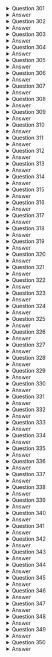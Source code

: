 <details>
  <summary>Question 301</summary>

A university research laboratory needs to migrate 30 TB of data from an on-premises Windows file server to Amazon FSx for Windows File Server. The laboratory has a 1 Gbps network link that many other departments in the university share. The laboratory wants to implement a data migration service that will maximize the performance of the data transfer. However, the laboratory needs to be able to control the amount of bandwidth that the service uses to minimize the impact on other departments. The data migration must take place within the next 5 days.

Which AWS solution will meet these requirements?

- [ ] A. AWS Snowcone
- [ ] B. Amazon FSx File Gateway
- [ ] C. AWS DataSync
- [ ] D. AWS Transfer Family
</details>

<details>
  <summary>Answer</summary>

- [ ] C. AWS DataSync

Why these are the correct answers:

C. AWS DataSync

- [ ] AWS DataSync is designed to efficiently and securely transfer large amounts of data between on-premises storage and AWS storage services.
- [ ] It can control the amount of bandwidth used during the transfer, which is crucial for minimizing the impact on other departments sharing the network link.
- [ ] DataSync can handle the migration of large datasets like 30TB and can be configured to operate within the given time frame.

<hr> Why are the other answers wrong? <hr>

- [ ] A. AWS Snowcone is a physical, rugged, and secure edge computing and data transfer device. While it's used for data transfer, it doesn't provide the bandwidth control needed and involves physical shipping, which may not meet the 5-day timeframe.
- [ ] B. Amazon FSx File Gateway provides low-latency access to FSx for Windows File Server file shares from on-premises, but it's not the primary service for the initial migration of large datasets.
- [ ] D. AWS Transfer Family is a managed service that supports file transfers into and out of Amazon S3 or Amazon FSx for Windows File Server using protocols like SFTP, FTPS, and FTP. It doesn’t offer the same level of bandwidth control and optimization for large-scale data migration as DataSync.

Therefore, AWS DataSync is the most suitable solution for this scenario.
</details>
<details>
  <summary>Question 302</summary>

A company wants to create a mobile app that allows users to stream slow-motion video clips on their mobile devices. Currently, the app captures video clips and uploads the video clips in raw format into an Amazon S3 bucket. The app retrieves these video clips directly from the S3 bucket. However, the videos are large in their raw format. Users are experiencing issues with buffering and playback on mobile devices. The company wants to implement solutions to maximize the performance and scalability of the app while minimizing operational overhead. Which combination of solutions will meet these requirements? (Choose two.)

- [ ] A. Deploy Amazon CloudFront for content delivery and caching.
- [ ] B. Use AWS DataSync to replicate the video files across AW'S Regions in other S3 buckets.
- [ ] C. Use Amazon Elastic Transcoder to convert the video files to more appropriate formats.
- [ ] D. Deploy an Auto Sealing group of Amazon EC2 instances in Local Zones for content delivery and caching.
- [ ] E. Deploy an Auto Scaling group of Amazon EC2 instances to convert the video files to more appropriate formats.
</details>

<details>
  <summary>Answer</summary>

- [ ] A. Deploy Amazon CloudFront for content delivery and caching.
- [ ] C. Use Amazon Elastic Transcoder to convert the video files to more appropriate formats.

Why these are the correct answers:

A. Deploy Amazon CloudFront for content delivery and caching.

- [ ] Amazon CloudFront is a content delivery network (CDN) that can cache video content closer to users, reducing latency and improving streaming performance.
- [ ] It enhances scalability by distributing the load across multiple edge locations.

C. Use Amazon Elastic Transcoder to convert the video files to more appropriate formats.

- [ ] Amazon Elastic Transcoder converts video files from their original format to formats that are more suitable for streaming on mobile devices, reducing file size and buffering.
- [ ] It minimizes operational overhead by providing a managed service for media transcoding.

<hr> Why are the other answers wrong? <hr>

- [ ] B. AWS DataSync is used for data transfer, not for optimizing video delivery or format conversion. Replicating files across regions doesn’t address the buffering and playback issues.
- [ ] D. Deploying an Auto Scaling group of Amazon EC2 instances in Local Zones for content delivery and caching is overly complex and expensive compared to using CloudFront, which is specifically designed for this purpose.
- [ ] E. Deploying an Auto Scaling group of EC2 instances to convert video files is a viable option but introduces more operational overhead than using Amazon Elastic Transcoder, a managed service that handles transcoding automatically.

Therefore, Amazon CloudFront and Amazon Elastic Transcoder are the most appropriate solutions.
</details>
<details>
  <summary>Question 303</summary>

A company is launching a new application deployed on an Amazon Elastic Container Service (Amazon ECS) cluster and is using the Fargate launch type for ECS tasks. The company is monitoring CPU and memory usage because it is expecting high traffic to the application upon its launch. However, the company wants to reduce costs when utilization decreases. What should a solutions architect recommend?

- [ ] A. Use Amazon EC2 Auto Scaling to scale at certain periods based on previous traffic patterns.
- [ ] B. Use an AWS Lambda function to scale Amazon ECS based on metric breaches that trigger an Amazon CloudWatch alarm.
- [ ] C. Use Amazon EC2 Auto Scaling with simple scaling policies to scale when ECS metric breaches trigger an Amazon CloudWatch alarm.
- [ ] D. Use AWS Application Auto Scaling with target tracking policies to scale when ECS metric breaches trigger an Amazon CloudWatch alarm.
</details>
<details>
  <summary>Answer</summary>

- [ ] D. Use AWS Application Auto Scaling with target tracking policies to scale when ECS metric breaches trigger an Amazon CloudWatch alarm.

Why these are the correct answers:

D. Use AWS Application Auto Scaling with target tracking policies to scale when ECS metric breaches trigger an Amazon CloudWatch alarm.

- [ ] AWS Application Auto Scaling is designed to scale resources like ECS tasks.
- [ ] Target tracking policies allow you to set a target value for a metric (e.g., CPU utilization), and Auto Scaling automatically adjusts the number of tasks to maintain that target.
- [ ] This approach is more responsive and cost-effective than scaling at fixed periods or using Lambda functions for scaling.

<hr> Why are the other answers wrong? <hr>

- [ ] A. Amazon EC2 Auto Scaling is for scaling EC2 instances, not ECS tasks using Fargate.
- [ ] B. Using an AWS Lambda function to scale ECS adds complexity and overhead compared to using Application Auto Scaling directly.
- [ ] C. While EC2 Auto Scaling can use CloudWatch alarms, it's not the right service for scaling Fargate tasks; Application Auto Scaling is more suitable and provides target tracking.

Therefore, AWS Application Auto Scaling with target tracking policies is the recommended solution.
</details>
<details>
  <summary>Question 304</summary>

A company recently created a disaster recovery site in a different AWS Region. The company needs to transfer large amounts of data back and forth between NFS file systems in the two Regions on a periodic basis. Which solution will meet these requirements with the LEAST operational overhead?

- [ ] A. Use AWS DataSync.
- [ ] B. Use AWS Snowball devices.
- [ ] C. Set up an SFTP server on Amazon EC2.
- [ ] D. Use AWS Database Migration Service (AWS DMS).
</details>
<details>
  <summary>Answer</summary>

- [ ] A. Use AWS DataSync.

Why these are the correct answers:

A. Use AWS DataSync.

- [ ] AWS DataSync is designed to automate and accelerate the transfer of data between on-premises storage and AWS storage services, or between AWS storage services.
- [ ] It minimizes operational overhead with its automation features.
- [ ] DataSync is efficient for transferring large amounts of data and can handle periodic transfers.

<hr> Why are the other answers wrong? <hr>

- [ ] B. AWS Snowball devices are physical devices and involve manual shipping, which increases operational overhead and is not suitable for periodic transfers.
- [ ] C. Setting up an SFTP server on Amazon EC2 requires manual management of the server, security, and transfers, leading to higher operational overhead.
- [ ] D. AWS Database Migration Service (AWS DMS) is designed for database migrations, not for general file system transfers.

Therefore, AWS DataSync is the most appropriate solution with the least operational overhead.
</details>
<details>
  <summary>Question 305</summary>

A company is designing a shared storage solution for a gaming application that is hosted in the AWS Cloud. The company needs the ability to use SMB clients to access data. The solution must be fully managed. Which AWS solution meets these requirements?

- [ ] A. Create an AWS DataSync task that shares the data as a mountable file system. Mount the file system to the application server.
- [ ] B. Create an Amazon EC2 Windows instance. Install and configure a Windows file share role on the instance. Connect the application server to the file share.
- [ ] C. Create an Amazon FSx for Windows File Server file system. Attach the file system to the origin server. Connect the application server to the file system.
- [ ] D. Create an Amazon S3 bucket. Assign an IAM role to the application to grant access to the S3 bucket. Mount the S3 bucket to the application server.
</details>
<details>
  <summary>Answer</summary>

- [ ] C. Create an Amazon FSx for Windows File Server file system. Attach the file system to the origin server. Connect the application server to the file system.

Why these are the correct answers:

C. Create an Amazon FSx for Windows File Server file system. Attach the file system to the origin server. Connect the application server to the file system.

- [ ] Amazon FSx for Windows File Server provides a fully managed file system that supports the SMB protocol.
- [ ] It eliminates the operational overhead of managing file servers.
- [ ] This solution allows SMB clients to access the data as required.

<hr> Why are the other answers wrong? <hr>

- [ ] A. AWS DataSync is for data transfer, not for providing a shared file system.
- [ ] B. Creating an EC2 Windows instance and configuring a file share requires manual management of the server, which is not a fully managed solution.
- [ ] D. Amazon S3 is object storage and does not natively support SMB file shares. Mounting an S3 bucket as a file system is not straightforward or performant for applications needing SMB access.

Therefore, Amazon FSx for Windows File Server is the best solution for a fully managed, SMB-compatible shared storage.
</details>
<details>
  <summary>Question 306</summary>

A company wants to run an in-memory database for a latency-sensitive application that runs on Amazon EC2 instances. The application processes more than 100,000 transactions each minute and requires high network throughput. A solutions architect needs to provide a cost-effective network design that minimizes data transfer charges. Which solution meets these requirements?

- [ ] A. Launch all EC2 instances in the same Availability Zone within the same AWS Region. Specify a placement group with cluster strategy when launching EC2 instances.
- [ ] B. Launch all EC2 instances in different Availability Zones within the same AWS Region. Specify a placement group with partition strategy when launching EC2 instances.
- [ ] C. Deploy an Auto Scaling group to launch EC2 instances in different Availability Zones based on a network utilization target.
- [ ] D. Deploy an Auto Scaling group with a step scaling policy to launch EC2 instances in different Availability Zones.
</details>
<details>
  <summary>Answer</summary>

- [ ] A. Launch all EC2 instances in the same Availability Zone within the same AWS Region. Specify a placement group with cluster strategy when launching EC2 instances.

Why these are the correct answers:

A. Launch all EC2 instances in the same Availability Zone within the same AWS Region. Specify a placement group with cluster strategy when launching EC2 instances.

- [ ] Launching EC2 instances in the same Availability Zone minimizes latency and maximizes network throughput.
- [ ] A cluster placement group ensures instances are physically close together, further reducing latency and increasing throughput.
- [ ] This configuration is cost-effective as it reduces data transfer charges between Availability Zones.

<hr> Why are the other answers wrong? <hr>

- [ ] B. Spreading instances across different Availability Zones increases latency and data transfer costs. A partition placement group is for large distributed applications, not for latency-sensitive in-memory databases.
- [ ] C. Auto Scaling across different Availability Zones adds latency and costs. Scaling based on network utilization doesn't address the need for minimizing latency for in-memory databases.
- [ ] D. Step scaling across Availability Zones also introduces latency and costs, and it's not optimized for the low-latency requirements of an in-memory database.

Therefore, placing instances in the same Availability Zone with a cluster placement group is the best solution.
</details>
<details>
  <summary>Question 307</summary>

A company that primarily runs its application servers on premises has decided to migrate to AWS. The company wants to minimize its need to scale its Internet Small Computer Systems Interface (iSCSI) storage on premises. The company wants only its recently accessed data to remain stored locally. Which AWS solution should the company use to meet these requirements?

- [ ] A. Amazon S3 File Gateway
- [ ] B. AWS Storage Gateway Tape Gateway
- [ ] C. AWS Storage Gateway Volume Gateway stored volumes
- [ ] D. AWS Storage Gateway Volume Gateway cached volumes
</details>
<details>
  <summary>Answer</summary>

- [ ] D. AWS Storage Gateway Volume Gateway cached volumes

Why these are the correct answers:

D. AWS Storage Gateway Volume Gateway cached volumes

- [ ] Volume Gateway in cached mode stores frequently accessed data locally while asynchronously backing up all data to AWS.
- [ ] This minimizes the need to scale on-premises iSCSI storage because only active data is kept locally.
- [ ] It meets the requirement of keeping only recently accessed data stored locally.

<hr> Why are the other answers wrong? <hr>

- [ ] A. Amazon S3 File Gateway provides a file interface to S3, not iSCSI, and doesn't cache frequently accessed data locally in the same way as Volume Gateway.
- [ ] B. AWS Storage Gateway Tape Gateway is for backup and archival, not for providing low-latency access to recently accessed data.
- [ ] C. AWS Storage Gateway Volume Gateway stored volumes store the entire dataset locally and back it up to AWS, which does not minimize the need for on-premises storage scaling.

Therefore, Volume Gateway cached volumes is the most suitable solution.
</details>
<details>
  <summary>Question 308</summary>

A company has multiple AWS accounts that use consolidated billing. The company runs several active high performance Amazon RDS for Oracle On-Demand DB instances for 90 days. The company's finance team has access to AWS Trusted Advisor in the consolidated billing account and all other AWS accounts. The finance team needs to use the appropriate AWS account to access the Trusted Advisor check recommendations for RDS. The finance team must review the appropriate Trusted Advisor check to reduce RDS costs. Which combination of steps should the finance team take to meet these requirements? (Choose two.)

- [ ] A. Use the Trusted Advisor recommendations from the account where the RDS instances are running.
- [ ] B. Use the Trusted Advisor recommendations from the consolidated billing account to see all RDS instance checks at the same time.
- [ ] C. Review the Trusted Advisor check for Amazon RDS Reserved Instance Optimization.
- [ ] D. Review the Trusted Advisor check for Amazon RDS Idle DB Instances.
- [ ] E. Review the Trusted Advisor check for Amazon Redshift Reserved Node Optimization.
</details>
<details>
  <summary>Answer</summary>

- [ ] B. Use the Trusted Advisor recommendations from the consolidated billing account to see all RDS instance checks at the same time.
- [ ] D. Review the Trusted Advisor check for Amazon RDS Idle DB Instances.

Why these are the correct answers:

B. Use the Trusted Advisor recommendations from the consolidated billing account to see all RDS instance checks at the same time.

- [ ] Consolidated billing accounts provide a centralized view of Trusted Advisor checks across all linked accounts.
- [ ] This allows the finance team to efficiently review RDS costs for all accounts in one place.

D. Review the Trusted Advisor check for Amazon RDS Idle DB Instances.

- [ ] The Idle DB Instances check identifies RDS instances that are not being used, which can lead to cost savings by stopping or deleting them.

<hr> Why are the other answers wrong? <hr>

- [ ] A. While checking recommendations in individual accounts is possible, it's less efficient than using the consolidated view.
- [ ] C. Reserved Instance Optimization is relevant for long-term cost savings but not for identifying immediate cost reductions from unused instances.
- [ ] E. Redshift Reserved Node Optimization is specific to Amazon Redshift, not Amazon RDS.

Therefore, using the consolidated billing account and checking for idle DB instances are the most appropriate steps.
</details>

<details>
  <summary>Question 309</summary>

A solutions architect needs to optimize storage costs. The solutions architect must identify any Amazon S3 buckets that are no longer being accessed or are rarely accessed. Which solution will accomplish this goal with the LEAST operational overhead?

- [ ] A. Analyze bucket access patterns by using the S3 Storage Lens dashboard for advanced activity metrics.
- [ ] B. Analyze bucket access patterns by using the S3 dashboard in the AWS Management Console.
- [ ] C. Turn on the Amazon CloudWatch BucketSizeBytes metric for buckets. Analyze bucket access patterns by using the metrics data with Amazon Athena.
- [ ] D. Turn on AWS CloudTrail for S3 object monitoring. Analyze bucket access patterns by using CloudTrail logs that are integrated with Amazon CloudWatch Logs.
</details>
<details>
  <summary>Answer</summary>

-   [ ] A. Analyze bucket access patterns by using the S3 Storage Lens dashboard for advanced activity metrics.

Why these are the correct answers:

A. Analyze bucket access patterns by using the S3 Storage Lens dashboard for advanced activity metrics.

-   [ ] S3 Storage Lens provides a single view of object storage across your organization with advanced metrics and visualizations.
-   [ ] It offers insights into storage usage and activity trends, making it easy to identify inactive or rarely accessed buckets.
-   [ ] This solution has the least operational overhead as it's a managed service designed for this purpose.

<hr> Why are the other answers wrong? <hr>

-   [ ] B. The S3 dashboard in the AWS Management Console provides basic storage metrics but lacks the advanced analytics and visualization capabilities of S3 Storage Lens.
-   [ ] C. Using CloudWatch metrics and Amazon Athena requires setting up and managing metric collection and writing queries, increasing operational overhead.
-   [ ] D. Using AWS CloudTrail for S3 object monitoring generates detailed logs but requires significant effort to analyze and extract access patterns, leading to high operational overhead.

Therefore, S3 Storage Lens is the most efficient solution for identifying rarely accessed S3 buckets.
</details>
<details>
  <summary>Question 310</summary>

A company sells datasets to customers who do research in artificial intelligence and machine learning (AI/ML). The datasets are large, formatted files that are stored in an Amazon S3 bucket in the us-east-1 Region. The company hosts a web application that the customers use to purchase access to a given dataset. The web application is deployed on multiple Amazon EC2 instances behind an Application Load Balancer. After a purchase is made, customers receive an S3 signed URL that allows access to the files. The customers are distributed across North America and Europe. The company wants to reduce the cost that is associated with data transfers and wants to maintain or improve performance. What should a solutions architect do to meet these requirements?

-   [ ] A. Configure S3 Transfer Acceleration on the existing S3 bucket. Direct customer requests to the S3 Transfer Acceleration endpoint. Continue to use S3 signed URLs for access control.
-   [ ] B. Deploy an Amazon CloudFront distribution with the existing S3 bucket as the origin. Direct customer requests to the CloudFront URL. Switch to CloudFront signed URLs for access control.
-   [ ] C. Set up a second S3 bucket in the eu-central-1 Region with S3 Cross-Region Replication between the buckets. Direct customer requests to the closest Region. Continue to use S3 signed URLs for access control.
-   [ ] D. Modify the web application to enable streaming of the datasets to end users. Configure the web application to read the data from the existing S3 bucket. Implement access control directly in the application.
</details>
<details>
  <summary>Answer</summary>

-   [ ] B. Deploy an Amazon CloudFront distribution with the existing S3 bucket as the origin. Direct customer requests to the CloudFront URL. Switch to CloudFront signed URLs for access control.

Why these are the correct answers:

B. Deploy an Amazon CloudFront distribution with the existing S3 bucket as the origin. Direct customer requests to the CloudFront URL. Switch to CloudFront signed URLs for access control.

-   [ ] Amazon CloudFront is a content delivery network (CDN) that caches data closer to users, reducing latency and data transfer costs.
-   [ ] Using CloudFront signed URLs provides secure access to the datasets.
-   [ ] This solution improves performance for users in both North America and Europe by delivering the data from edge locations.

<hr> Why are the other answers wrong? <hr>

-   [ ] A. S3 Transfer Acceleration speeds up transfers over long distances but does not cache data like CloudFront, so it's less effective for reducing costs and improving performance for repeated access.
-   [ ] C. Cross-Region Replication increases storage costs and complexity. While it reduces latency for users in one region, it doesn’t provide the global caching benefits of CloudFront.
-   [ ] D. Modifying the web application for streaming and implementing access control within the application adds significant complexity and operational overhead.

Therefore, Amazon CloudFront is the most efficient solution for reducing costs and improving performance.
</details>
<details>
  <summary>Question 311</summary>

A company is using AWS to design a web application that will process insurance quotes. Users will request quotes from the application. Quotes must be separated by quote type, must be responded to within 24 hours, and must not get lost. The solution must maximize operational efficiency and must minimize maintenance. Which solution meets these requirements?

-   [ ] A. Create multiple Amazon Kinesis data streams based on the quote type. Configure the web application to send messages to the proper data stream. Configure each backend group of application servers to use the Kinesis Client Library (KCL) to pool messages from its own data stream.
-   [ ] B. Create an AWS Lambda function and an Amazon Simple Notification Service (Amazon SNS) topic for each quote type. Subscribe the Lambda function to its associated SNS topic. Configure the application to publish requests for quotes to the appropriate SNS topic.
-   [ ] C. Create a single Amazon Simple Notification Service (Amazon SNS) topic. Subscribe Amazon Simple Queue Service (Amazon SQS) queues to the SNS topic. Configure SNS message filtering to publish messages to the proper SQS queue based on the quote type. Configure each backend application server to use its own SQS queue.
-   [ ] D. Create multiple Amazon Kinesis Data Firehose delivery streams based on the quote type to deliver data streams to an Amazon OpenSearch Service cluster. Configure the application to send messages to the proper delivery stream. Configure each backend group of application servers to search for the messages from OpenSearch Service and process them accordingly.
</details>
<details>
  <summary>Answer</summary>

-   [ ] C. Create a single Amazon Simple Notification Service (Amazon SNS) topic. Subscribe Amazon Simple Queue Service (Amazon SQS) queues to the SNS topic. Configure SNS message filtering to publish messages to the proper SQS queue based on the quote type. Configure each backend application server to use its own SQS queue.

Why these are the correct answers:

C. Create a single Amazon Simple Notification Service (Amazon SNS) topic. Subscribe Amazon Simple Queue Service (Amazon SQS) queues to the SNS topic. Configure SNS message filtering to publish messages to the proper SQS queue based on the quote type. Configure each backend application server to use its own SQS queue.

-   [ ] Amazon SNS allows for decoupled message publishing, and Amazon SQS ensures that messages are not lost.
-   [ ] SNS message filtering enables routing messages to the appropriate SQS queue based on quote type.
-   [ ] This solution maximizes operational efficiency by using managed services and minimizes maintenance.

<hr> Why are the other answers wrong? <hr>

-   [ ] A. Using Kinesis data streams is more complex and designed for real-time streaming, not for asynchronous processing of requests.
-   [ ] B. Using multiple SNS topics and Lambda functions increases complexity and maintenance overhead.
-   [ ] D. Kinesis Data Firehose and Amazon OpenSearch Service are for data analytics and search, not for reliable message queuing and processing.

Therefore, using SNS with SQS and message filtering is the most suitable solution.
</details>
<details>
  <summary>Question 312</summary>

A company has an application that runs on several Amazon EC2 instances. Each EC2 instance has multiple Amazon Elastic Block Store (Amazon EBS) data volumes attached to it. The application's EC2 instance configuration and data need to be backed up nightly. The application also needs to be recoverable in a different AWS Region. Which solution will meet these requirements in the MOST operationally efficient way?

-   [ ] A. Write an AWS Lambda function that schedules nightly snapshots of the application's EBS volumes and copies the snapshots to a different Region.
-   [ ] B. Create a backup plan by using AWS Backup to perform nightly backups. Copy the backups to another Region. Add the application's EC2 instances as resources.
-   [ ] C. Create a backup plan by using AWS Backup to perform nightly backups. Copy the backups to another Region. Add the application's EBS volumes as resources.
-   [ ] D. Write an AWS Lambda function that schedules nightly snapshots of the application's EBS volumes and copies the snapshots to a different Availability Zone.
</details>
<details>
  <summary>Answer</summary>

-   [ ] B. Create a backup plan by using AWS Backup to perform nightly backups. Copy the backups to another Region. Add the application's EC2 instances as resources.

Why these are the correct answers:

B. Create a backup plan by using AWS Backup to perform nightly backups. Copy the backups to another Region. Add the application's EC2 instances as resources.

-   [ ] AWS Backup centralizes backup management and automates backups across AWS services.
-   [ ] Backing up EC2 instances includes all attached EBS volumes.
-   [ ] Copying backups to another Region supports disaster recovery.
-   [ ] This solution is the most operationally efficient as it minimizes the need for custom scripting.

<hr> Why are the other answers wrong? <hr>

-   [ ] A. Writing a Lambda function for backups increases operational overhead compared to using AWS Backup.
-   [ ] C. While backing up EBS volumes is an option, backing up the EC2 instances simplifies the process and ensures the entire instance configuration is included.
-   [ ] D. Backing up to a different Availability Zone does not provide disaster recovery to a different AWS Region.

Therefore, using AWS Backup to back up the EC2 instances and copying the backups to another Region is the most efficient solution.
</details>
<details>
  <summary>Question 313</summary>

A company is building a mobile app on AWS. The company wants to expand its reach to millions of users. The company needs to build a platform so that authorized users can watch the company's content on their mobile devices. What should a solutions architect recommend to meet these requirements?

-   [ ] A. Publish content to a public Amazon S3 bucket. Use AWS Key Management Service (AWS KMS) keys to stream content.
-   [ ] B. Set up IPsec VPN between the mobile app and the AWS environment to stream content.
-   [ ] C. Use Amazon CloudFront. Provide signed URLs to stream content.
-   [ ] D. Set up AWS Client VPN between the mobile app and the AWS environment to stream content.
</details>
<details>
  <summary>Answer</summary>

-   [ ] C. Use Amazon CloudFront. Provide signed URLs to stream content.

Why these are the correct answers:

C. Use Amazon CloudFront. Provide signed URLs to stream content.

-   [ ] Amazon CloudFront is a content delivery network (CDN) that efficiently distributes content to a large number of users with low latency.
-   [ ] Signed URLs provide secure access to the content.
-   [ ] This solution is scalable and suitable for streaming content to millions of users.

<hr> Why are the other answers wrong? <hr>

-   [ ] A. Using a public S3 bucket is not secure, and AWS KMS is for encryption, not for streaming content.
-   [ ] B. Setting up an IPsec VPN is complex, not scalable for millions of users, and adds latency.
-   [ ] D. AWS Client VPN is for secure access to AWS resources, not for content delivery to end-users.

Therefore, using Amazon CloudFront with signed URLs is the most appropriate solution.
</details>
<details>
  <summary>Question 314</summary>

A company has an on-premises MySQL database used by the global sales team with infrequent access patterns. The sales team requires the database to have minimal downtime. A database administrator wants to migrate this database to AWS without selecting a particular instance type in anticipation of more users in the future. Which service should a solutions architect recommend?

-   [ ] A. Amazon Aurora MySQL
-   [ ] B. Amazon Aurora Serverless for MySQL
-   [ ] C. Amazon Redshift Spectrum
-   [ ] D. Amazon RDS for MySQL
</details>
<details>
  <summary>Answer</summary>

-   [ ] B. Amazon Aurora Serverless for MySQL

Why these are the correct answers:

B. Amazon Aurora Serverless for MySQL

-   [ ] Amazon Aurora Serverless automatically starts up, shuts down, and scales capacity based on application needs, which is ideal for infrequent access patterns.
-   [ ] It provides minimal downtime and eliminates the need to select a specific instance type.
-   [ ] This service is cost-effective because you only pay for the database capacity you use.

<hr> Why are the other answers wrong? <hr>

-   [ ] A. Amazon Aurora MySQL requires provisioning and managing database instances, which is not optimal for infrequent access.
-   [ ] C. Amazon Redshift Spectrum is for querying data in S3, not for hosting a MySQL database.
-   [ ] D. Amazon RDS for MySQL requires selecting and managing database instances, which is not suitable for the requirement of not selecting an instance type.

Therefore, Amazon Aurora Serverless for MySQL is the most appropriate service.
</details>
<details>
  <summary>Question 315</summary>

A company experienced a breach that affected several applications in its on-premises data center. The attacker took advantage of vulnerabilities in the custom applications that were running on the servers. The company is now migrating its applications to run on Amazon EC2 instances. The company wants to implement a solution that actively scans for vulnerabilities on the EC2 instances and sends a report that details the findings. Which solution will meet these requirements?

-   [ ] A. Deploy AWS Shield to scan the EC2 instances for vulnerabilities. Create an AWS Lambda function to log any findings to AWS CloudTrail.
-   [ ] B. Deploy Amazon Macie and AWS Lambda functions to scan the EC2 instances for vulnerabilities. Log any findings to AWS CloudTrail.
-   [ ] C. Turn on Amazon GuardDuty. Deploy the GuardDuty agents to the EC2 instances. Configure an AWS Lambda function to automate the generation and distribution of reports that detail the findings.
-   [ ] D. Turn on Amazon Inspector. Deploy the Amazon Inspector agent to the EC2 instances. Configure an AWS Lambda function to automate the generation and distribution of reports that detail the findings.
</details>
<details>
  <summary>Answer</summary>

-   [ ] D. Turn on Amazon Inspector. Deploy the Amazon Inspector agent to the EC2 instances. Configure an AWS Lambda function to automate the generation and distribution of reports that detail the findings.

Why these are the correct answers:

D. Turn on Amazon Inspector. Deploy the Amazon Inspector agent to the EC2 instances. Configure an AWS Lambda function to automate the generation and distribution of reports that detail the findings.

-   [ ] Amazon Inspector is designed to analyze the security of EC2 instances and identify vulnerabilities.
-   [ ] Deploying the Inspector agent on the EC2 instances allows for in-depth scanning.
-   [ ] Using a Lambda function to automate report generation and distribution meets the requirement for detailed findings reports.

<hr> Why are the other answers wrong? <hr>

-   [ ] A. AWS Shield protects against DDoS attacks, not application vulnerabilities. CloudTrail logs API calls, not vulnerabilities within EC2 instances.
-   [ ] B. Amazon Macie discovers and protects sensitive data, not application vulnerabilities.
-   [ ] C. Amazon GuardDuty detects malicious activity and unauthorized behavior, not application vulnerabilities.

Therefore, Amazon Inspector is the most appropriate solution for scanning EC2 instances for vulnerabilities.
</details>
<details>
  <summary>Question 316</summary>

A company uses an Amazon EC2 instance to run a script to poll for and process messages in an Amazon Simple Queue Service (Amazon SQS) queue. The company wants to reduce operational costs while maintaining its ability to process a growing number of messages that are added to the queue. What should a solutions architect recommend to meet these requirements?

-   [ ] A. Increase the size of the EC2 instance to process messages faster.
-   [ ] B. Use Amazon EventBridge to turn off the EC2 instance when the instance is underutilized.
-   [ ] C. Migrate the script on the EC2 instance to an AWS Lambda function with the appropriate runtime.
-   [ ] D. Use AWS Systems Manager Run Command to run the script on demand.
</details>
<details>
  <summary>Answer</summary>

-   [ ] C. Migrate the script on the EC2 instance to an AWS Lambda function with the appropriate runtime.

Why these are the correct answers:

C. Migrate the script on the EC2 instance to an AWS Lambda function with the appropriate runtime.

-   [ ] AWS Lambda allows you to run code without provisioning or managing servers, reducing operational costs.
-   [ ] Lambda scales automatically with the number of messages in the SQS queue, efficiently handling a growing workload.
-   [ ] This approach eliminates the need to pay for a continuously running EC2 instance.

<hr> Why are the other answers wrong? <hr>

-   [ ] A. Increasing the size of the EC2 instance increases costs, not reduces them.
-   [ ] B. Using Amazon EventBridge to turn off the EC2 instance may save costs during idle times but doesn’t optimize processing efficiency.
-   [ ] D. AWS Systems Manager Run Command is for managing EC2 instances, not for cost-effectively processing SQS messages.

Therefore, migrating the script to an AWS Lambda function is the most cost-effective solution.
</details>

<details>
  <summary>Question 317</summary>

A company uses a legacy application to produce data in CSV format. The legacy application stores the output data in Amazon S3. The company is deploying a new commercial off-the-shelf (COTS) application that can perform complex SQL queries to analyze data that is stored in Amazon Redshift and Amazon S3 only. However, the COTS application cannot process the .csv files that the legacy application produces. The company cannot update the legacy application to produce data in another format. The company needs to implement a solution so that the COTS application can use the data that the legacy application produces. Which solution will meet these requirements with the LEAST operational overhead?

-   [ ] A. Create an AWS Glue extract, transform, and load (ETL) job that runs on a schedule. Configure the ETL job to process the .csv files and store the processed data in Amazon Redshift.
-   [ ] B. Develop a Python script that runs on Amazon EC2 instances to convert the .csv files to .sql files. Invoke the Python script on a cron schedule to store the output files in Amazon S3.
-   [ ] C. Create an AWS Lambda function and an Amazon DynamoDB table. Use an S3 event to invoke the Lambda function. Configure the Lambda function to perform an extract, transform, and load (ETL) job to process the .csv files and store the processed data in the DynamoDB table.
-   [ ] D. Use Amazon EventBridge to launch an Amazon EMR cluster on a weekly schedule. Configure the EMR cluster to perform an extract, transform, and load (ETL) job to process the .csv files and store the processed data in an Amazon Redshift table.
</details>
<details>
  <summary>Answer</summary>

-   [ ] A. Create an AWS Glue extract, transform, and load (ETL) job that runs on a schedule. Configure the ETL job to process the .csv files and store the processed data in Amazon Redshift.

Why these are the correct answers:

A. Create an AWS Glue extract, transform, and load (ETL) job that runs on a schedule. Configure the ETL job to process the .csv files and store the processed data in Amazon Redshift.

-   [ ] AWS Glue is a fully managed ETL service that simplifies the process of preparing and loading data for analytics.
-   [ ] It can natively process CSV files and transform the data to be compatible with Amazon Redshift.
-   [ ] Scheduling the Glue job automates the data transformation process with minimal operational overhead.

<hr> Why are the other answers wrong? <hr>

-   [ ] B. Developing and managing Python scripts on EC2 instances requires more operational overhead than using AWS Glue, a managed service.
-   [ ] C. Using AWS Lambda and Amazon DynamoDB is not suitable for complex SQL queries and is not as efficient for ETL tasks as AWS Glue.
-   [ ] D. Amazon EMR is designed for big data processing and is overkill for simple CSV transformations, leading to higher costs and operational overhead.

Therefore, AWS Glue provides the most efficient and least operationally intensive solution.
</details>
<details>
  <summary>Question 318</summary>

A company recently migrated its entire IT environment to the AWS Cloud. The company discovers that users are provisioning oversized Amazon EC2 instances and modifying security group rules without using the appropriate change control process. A solutions architect must devise a strategy to track and audit these inventory and configuration changes. Which actions should the solutions architect take to meet these requirements? (Choose two.)

-   [ ] A. Enable AWS CloudTrail and use it for auditing.
-   [ ] B. Use data lifecycle policies for the Amazon EC2 instances.
-   [ ] C. Enable AWS Trusted Advisor and reference the security dashboard.
-   [ ] D. Enable AWS Config and create rules for auditing and compliance purposes.
-   [ ] E. Restore previous resource configurations with an AWS CloudFormation template.
</details>
<details>
  <summary>Answer</summary>

-   [ ] A. Enable AWS CloudTrail and use it for auditing.
-   [ ] D. Enable AWS Config and create rules for auditing and compliance purposes.

Why these are the correct answers:

A. Enable AWS CloudTrail and use it for auditing.

-   [ ] AWS CloudTrail records API calls made within an AWS account, providing a detailed audit trail of actions taken by users.
-   [ ] This helps in tracking who provisioned resources and modified security group rules.

D. Enable AWS Config and create rules for auditing and compliance purposes.

-   [ ] AWS Config monitors resource configurations and can detect deviations from desired settings.
-   [ ] It allows for the creation of rules to audit changes and ensure compliance with change control processes.

<hr> Why are the other answers wrong? <hr>

-   [ ] B. Data lifecycle policies manage the lifecycle of objects in S3, not EC2 instance configurations or security group rules.
-   [ ] C. AWS Trusted Advisor provides recommendations on cost optimization, performance, and security but does not track configuration changes in the same way as AWS Config.
-   [ ] E. CloudFormation templates are for infrastructure as code and not for auditing changes made outside of CloudFormation.

Therefore, AWS CloudTrail and AWS Config are the most appropriate services for tracking and auditing changes.
</details>
<details>
  <summary>Question 319</summary>

A company has hundreds of Amazon EC2 Linux-based instances in the AWS Cloud. Systems administrators have used shared SSH keys to manage the instances. After a recent audit, the company's security team is mandating the removal of all shared keys. A solutions architect must design a solution that provides secure access to the EC2 instances. Which solution will meet this requirement with the LEAST amount of administrative overhead?

-   [ ] A. Use AWS Systems Manager Session Manager to connect to the EC2 instances.
-   [ ] B. Use AWS Security Token Service (AWS STS) to generate one-time SSH keys on demand.
-   [ ] C. Allow shared SSH access to a set of bastion instances. Configure all other instances to allow only SSH access from the bastion instances.
-   [ ] D. Use an Amazon Cognito custom authorizer to authenticate users. Invoke an AWS Lambda function to generate a temporary SSH key.
</details>
<details>
  <summary>Answer</summary>

-   [ ] A. Use AWS Systems Manager Session Manager to connect to the EC2 instances.

Why these are the correct answers:

A. Use AWS Systems Manager Session Manager to connect to the EC2 instances.

-   [ ] AWS Systems Manager Session Manager allows you to manage EC2 instances through a browser-based shell or the AWS CLI, without the need for SSH keys.
-   [ ] It provides secure access with detailed logging and reduces administrative overhead by eliminating the need for key management.

<hr> Why are the other answers wrong? <hr>

-   [ ] B. Generating one-time SSH keys using AWS STS adds complexity and overhead in key management.
-   [ ] C. Using bastion instances still involves managing SSH access to those instances and adds network complexity.
-   [ ] D. Using Amazon Cognito and Lambda to generate temporary SSH keys is overly complex and adds significant overhead.

Therefore, AWS Systems Manager Session Manager is the simplest and most efficient solution.
</details>
<details>
  <summary>Question 320</summary>

A company is using a fleet of Amazon EC2 instances to ingest data from on-premises data sources. The data is in JSON format and ingestion rates can be as high as 1 GB/s. When an EC2 instance is rebooted, the data in-flight is lost. The company's data science team wants to query ingested data in near-real time. Which solution provides near-real-time data querying that is scalable with minimal data loss?

-   [ ] A. Publish data to Amazon Kinesis Data Streams, Use Kinesis Data Analytics to query the data.
-   [ ] B. Publish data to Amazon Kinesis Data Firehose with Amazon Redshift as the destination. Use Amazon Redshift to query the data.
-   [ ] C. Store ingested data in an EC2 instance store. Publish data to Amazon Kinesis Data Firehose with Amazon S3 as the destination. Use Amazon Athena to query the data.
-   [ ] D. Store ingested data in an Amazon Elastic Block Store (Amazon EBS) volume. Publish data to Amazon ElastiCache for Redis. Subscribe to the Redis channel to query the data.
</details>
<details>
  <summary>Answer</summary>

-   [ ] A. Publish data to Amazon Kinesis Data Streams, Use Kinesis Data Analytics to query the data.

Why these are the correct answers:

A. Publish data to Amazon Kinesis Data Streams, Use Kinesis Data Analytics to query the data.

-   [ ] Amazon Kinesis Data Streams can handle high-volume, real-time data ingestion.
-   [ ] Kinesis Data Analytics allows for querying and processing streaming data in real-time with minimal data loss.
-   [ ] This combination provides scalability and near-real-time querying capabilities.

<hr> Why are the other answers wrong? <hr>

-   [ ] B. Kinesis Data Firehose is for delivering streaming data to destinations like Amazon Redshift, not for real-time querying. Redshift is not designed for near-real-time queries on ingested data.
-   [ ] C. EC2 instance store is ephemeral and data is lost on reboot. Kinesis Data Firehose with S3 and Athena is for batch processing and querying data at rest, not near-real-time.
-   [ ] D. EBS volumes are persistent but do not provide real-time querying capabilities. Amazon ElastiCache for Redis is an in-memory data store, not designed for ingesting and querying large volumes of streaming data.

Therefore, Kinesis Data Streams with Kinesis Data Analytics is the most suitable solution.
</details>

<details>
  <summary>Question 321</summary>

What should a solutions architect do to ensure that all objects uploaded to an Amazon S3 bucket are encrypted?

-   [ ] A. Update the bucket policy to deny if the PutObject does not have an s3:x-amz-acl header set.
-   [ ] B. Update the bucket policy to deny if the PutObject does not have an s3:x-amz-acl header set to private.
-   [ ] C. Update the bucket policy to deny if the PutObject does not have an aws:Secure Transport header set to true.
-   [ ] D. Update the bucket policy to deny if the PutObject does not have an x-amz-server-side-encryption header set.
</details>
<details>
  <summary>Answer</summary>

-   [ ] D. Update the bucket policy to deny if the PutObject does not have an x-amz-server-side-encryption header set.

Why these are the correct answers:

D. Update the bucket policy to deny if the PutObject does not have an x-amz-server-side-encryption header set.

-   [ ] The `x-amz-server-side-encryption` header is used to request server-side encryption when uploading objects to S3.
-   [ ] Denying uploads that do not include this header ensures that all objects are encrypted.
-   [ ] This is the most direct way to enforce encryption at the bucket level.

<hr> Why are the other answers wrong? <hr>

-   [ ] A and B. The `s3:x-amz-acl` header is related to access control lists (ACLs), not encryption.
-   [ ] C. The `aws:SecureTransport` header is related to requiring secure transport (HTTPS), not server-side encryption of objects.

Therefore, enforcing the `x-amz-server-side-encryption` header is the correct method to ensure all objects are encrypted.
</details>
<details>
  <summary>Question 322</summary>

A solutions architect is designing a multi-tier application for a company. The application's users upload images from a mobile device. The application generates a thumbnail of each image and returns a message to the user to confirm that the image was uploaded successfully. The thumbnail generation can take up to 60 seconds, but the company wants to provide a faster response time to its users to notify them that the original image was received. The solutions architect must design the application to asynchronously dispatch requests to the different application tiers. What should the solutions architect do to meet these requirements?

-   [ ] A. Write a custom AWS Lambda function to generate the thumbnail and alert the user. Use the image upload process as an event source to invoke the Lambda function.
-   [ ] B. Create an AWS Step Functions workflow. Configure Step Functions to handle the orchestration between the application tiers and alert the user when thumbnail generation is complete.
-   [ ] C. Create an Amazon Simple Queue Service (Amazon SQS) message queue. As images are uploaded, place a message on the SQS queue for thumbnail generation. Alert the user through an application message that the image was received.
-   [ ] D. Create Amazon Simple Notification Service (Amazon SNS) notification topics and subscriptions. Use one subscription with the application to generate the thumbnail after the image upload is complete. Use a second subscription to message the user's mobile app by way of a push notification after thumbnail generation is complete.
</details>
<details>
  <summary>Answer</summary>

-   [ ] C. Create an Amazon Simple Queue Service (Amazon SQS) message queue. As images are uploaded, place a message on the SQS queue for thumbnail generation. Alert the user through an application message that the image was received.

Why these are the correct answers:

C. Create an Amazon Simple Queue Service (Amazon SQS) message queue. As images are uploaded, place a message on the SQS queue for thumbnail generation. Alert the user through an application message that the image was received.

-   [ ] Amazon SQS allows for decoupling the image upload process from the thumbnail generation process.
-   [ ] The application can quickly acknowledge the image upload to the user and then asynchronously process the thumbnail generation.
-   [ ] This approach provides a faster response time to the user while ensuring the thumbnail is generated.

<hr> Why are the other answers wrong? <hr>

-   [ ] A. Using Lambda directly coupled with the upload process does not provide asynchronous processing and may still delay the response to the user.
-   [ ] B. AWS Step Functions is more suited for complex workflows, not just simple asynchronous processing of image uploads.
-   [ ] D. Amazon SNS is for pub/sub messaging, not for queuing tasks. It doesn't guarantee message processing like SQS.

Therefore, Amazon SQS is the most suitable service for asynchronous processing in this scenario.
</details>
<details>
  <summary>Question 323</summary>

A company's facility has badge readers at every entrance throughout the building. When badges are scanned, the readers send a message over HTTPS to indicate who attempted to access that particular entrance. A solutions architect must design a system to process these messages from the sensors. The solution must be highly available, and the results must be made available for the company's security team to analyze. Which system architecture should the solutions architect recommend?

-   [ ] A. Launch an Amazon EC2 instance to serve as the HTTPS endpoint and to process the messages. Configure the EC2 instance to save the results to an Amazon S3 bucket.
-   [ ] B. Create an HTTPS endpoint in Amazon API Gateway. Configure the API Gateway endpoint to invoke an AWS Lambda function to process the messages and save the results to an Amazon DynamoDB table.
-   [ ] C. Use Amazon Route 53 to direct incoming sensor messages to an AWS Lambda function. Configure the Lambda function to process the messages and save the results to an Amazon DynamoDB table.
-   [ ] D. Create a gateway VPC endpoint for Amazon S3. Configure a Site-to-Site VPN connection from the facility network to the VPC so that sensor data can be written directly to an S3 bucket by way of the VPC endpoint.
</details>
<details>
  <summary>Answer</summary>

-   [ ] B. Create an HTTPS endpoint in Amazon API Gateway. Configure the API Gateway endpoint to invoke an AWS Lambda function to process the messages and save the results to an Amazon DynamoDB table.

Why these are the correct answers:

B. Create an HTTPS endpoint in Amazon API Gateway. Configure the API Gateway endpoint to invoke an AWS Lambda function to process the messages and save the results to an Amazon DynamoDB table.

-   [ ] Amazon API Gateway provides a scalable and secure HTTPS endpoint.
-   [ ] AWS Lambda allows for serverless processing of the messages.
-   [ ] Amazon DynamoDB is a highly available and scalable NoSQL database to store the results.
-   [ ] This architecture is highly available and suitable for real-time processing and analysis.

<hr> Why are the other answers wrong? <hr>

-   [ ] A. Using a single EC2 instance introduces a single point of failure and is not as scalable or highly available as API Gateway and Lambda.
-   [ ] C. Amazon Route 53 is a DNS service and cannot directly receive and process HTTPS requests.
-   [ ] D. Using a VPC endpoint and Site-to-Site VPN is overly complex for this scenario and does not provide the processing capabilities needed.

Therefore, API Gateway, Lambda, and DynamoDB provide the best architecture for this use case.
</details>
<details>
  <summary>Question 324</summary>

A company wants to implement a disaster recovery plan for its primary on-premises file storage volume. The file storage volume is mounted from an Internet Small Computer Systems Interface (iSCSI) device on a local storage server. The file storage volume holds hundreds of terabytes (TB) of data. The company wants to ensure that end users retain immediate access to all file types from the on-premises systems without experiencing latency. Which solution will meet these requirements with the LEAST amount of change to the company's existing infrastructure?

-   [ ] A. Provision an Amazon S3 File Gateway as a virtual machine (VM) that is hosted on premises. Set the local cache to 10 TB. Modify existing applications to access the files through the NFS protocol. To recover from a disaster, provision an Amazon EC2 instance and mount the S3 bucket that contains the files.
-   [ ] B. Provision an AWS Storage Gateway tape gateway. Use a data backup solution to back up all existing data to a virtual tape library. Configure the data backup solution to run nightly after the initial backup is complete. To recover from a disaster, provision an Amazon EC2 instance and restore the data to an Amazon Elastic Block Store (Amazon EBS) volume from the volumes in the virtual tape library.
-   [ ] C. Provision an AWS Storage Gateway Volume Gateway cached volume. Set the local cache to 10 TB. Mount the Volume Gateway cached volume to the existing file server by using iSCSI, and copy all files to the storage volume. Configure scheduled snapshots of the storage volume. To recover from a disaster, restore a snapshot to an Amazon Elastic Block Store (Amazon EBS) volume and attach the EBS volume to an Amazon EC2 instance.
-   [ ] D. Provision an AWS Storage Gateway Volume Gateway stored volume with the same amount of disk space as the existing file storage volume. Mount the Volume Gateway stored volume to the existing file server by using iSCSI, and copy all files to the storage volume. Configure scheduled snapshots of the storage volume. To recover from a disaster, restore a snapshot to an Amazon Elastic Block Store (Amazon EBS) volume and attach the EBS volume to an Amazon EC2 instance.
</details>
<details>
  <summary>Answer</summary>

-   [ ] D. Provision an AWS Storage Gateway Volume Gateway stored volume with the same amount of disk space as the existing file storage volume. Mount the Volume Gateway stored volume to the existing file server by using iSCSI, and copy all files to the storage volume. Configure scheduled snapshots of the storage volume. To recover from a disaster, restore a snapshot to an Amazon Elastic Block Store (Amazon EBS) volume and attach the EBS volume to an Amazon EC2 instance.

Why these are the correct answers:

D. Provision an AWS Storage Gateway Volume Gateway stored volume with the same amount of disk space as the existing file storage volume. Mount the Volume Gateway stored volume to the existing file server by using iSCSI, and copy all files to the storage volume. Configure scheduled snapshots of the storage volume. To recover from a disaster, restore a snapshot to an Amazon Elastic Block Store (Amazon EBS) volume and attach the EBS volume to an Amazon EC2 instance.

-   [ ] Volume Gateway stored volumes store the entire dataset locally and provide low-latency access, meeting the requirement for immediate access without latency.
-   [ ] Using iSCSI allows for minimal changes to the existing infrastructure.
-   [ ] Snapshots provide a mechanism for disaster recovery by allowing restoration to an EBS volume in AWS.

<hr> Why are the other answers wrong? <hr>

-   [ ] A. S3 File Gateway uses NFS, requiring changes to the application, and the local cache may not be sufficient for immediate access to all files.
-   [ ] B. Tape Gateway is for backup and archival, not for providing immediate access to files. Restoration from tape is time-consuming.
-   [ ] C. Volume Gateway cached volumes only store a subset of data locally, which may not provide immediate access to all files.

Therefore, Volume Gateway stored volumes provide the best solution for immediate access and minimal changes.
</details>
<details>
  <summary>Question 325</summary>

A company is hosting a web application from an Amazon S3 bucket. The application uses Amazon Cognito as an identity provider to authenticate users and return a JSON Web Token (JWT) that provides access to protected resources that are stored in another S3 bucket. Upon deployment of the application, users report errors and are unable to access the protected content. A solutions architect must resolve this issue by providing proper permissions so that users can access the protected content. Which solution meets these requirements?

-   [ ] A. Update the Amazon Cognito identity pool to assume the proper IAM role for access to the protected content.
-   [ ] B. Update the S3 ACL to allow the application to access the protected content.
-   [ ] C. Redeploy the application to Amazon S3 to prevent eventually consistent reads in the S3 bucket from affecting the ability of users to access the protected content.
-   [ ] D. Update the Amazon Cognito pool to use custom attribute mappings within the identity pool and grant users the proper permissions to access the protected content.
</details>
<details>
  <summary>Answer</summary>

-   [ ] A. Update the Amazon Cognito identity pool to assume the proper IAM role for access to the protected content.

Why these are the correct answers:

A. Update the Amazon Cognito identity pool to assume the proper IAM role for access to the protected content.

-   [ ] Amazon Cognito identity pools provide AWS credentials to users so they can access AWS resources.
-   [ ] IAM roles define the permissions for these users.
-   [ ] Updating the identity pool to assume the correct IAM role grants users the necessary permissions to access the protected S3 content.

<hr> Why are the other answers wrong? <hr>

-   [ ] B. S3 ACLs are an older access control mechanism and are not as flexible or secure as IAM roles. They are not the recommended way to grant access to S3 resources in this scenario.
-   [ ] C. Redeploying the application to S3 does not address the permission issue. Eventually consistent reads are a characteristic of S3 but are not the cause of the access problem.
-   [ ] D. Custom attribute mappings in Cognito are for passing user attributes, not for granting AWS resource access permissions.

Therefore, updating the Cognito identity pool with the correct IAM role is the appropriate solution.
</details>
<details>
  <summary>Question 326</summary>

An image hosting company uploads its large assets to Amazon S3 Standard buckets. The company uses multipart upload in parallel by using S3 APIs and overwrites if the same object is uploaded again. For the first 30 days after upload, the objects will be accessed frequently. The objects will be used less frequently after 30 days, but the access patterns for each object will be inconsistent. The company must optimize its S3 storage costs while maintaining high availability and resiliency of stored assets. Which combination of actions should a solutions architect recommend to meet these requirements? (Choose two.)

-   [ ] A. Move assets to S3 Intelligent-Tiering after 30 days.
-   [ ] B. Configure an S3 Lifecycle policy to clean up incomplete multipart uploads.
-   [ ] C. Configure an S3 Lifecycle policy to clean up expired object delete markers.
-   [ ] D. Move assets to S3 Standard-Infrequent Access (S3 Standard-IA) after 30 days.
-   [ ] E. Move assets to S3 One Zone-Infrequent Access (S3 One Zone-IA) after 30 days.
</details>
<details>
  <summary>Answer</summary>

-   [ ] A. Move assets to S3 Intelligent-Tiering after 30 days.
-   [ ] B. Configure an S3 Lifecycle policy to clean up incomplete multipart uploads.

Why these are the correct answers:

A. Move assets to S3 Intelligent-Tiering after 30 days.

-   [ ] S3 Intelligent-Tiering automatically optimizes storage costs by moving data to the most cost-effective tier based on access patterns.
-   [ ] It's suitable for data with inconsistent access patterns, ensuring cost savings while maintaining performance.

B. Configure an S3 Lifecycle policy to clean up incomplete multipart uploads.

-   [ ] Multipart uploads that are not completed can consume storage.
-   [ ] Cleaning up these incomplete uploads helps to optimize storage costs.

<hr> Why are the other answers wrong? <hr>

-   [ ] C. Expired object delete markers are automatically cleaned up by S3 and do not require a lifecycle policy.
-   [ ] D. S3 Standard-IA is suitable for less frequently accessed data but does not automatically optimize for changing access patterns like S3 Intelligent-Tiering.
-   [ ] E. S3 One Zone-IA is cheaper but reduces availability and resiliency, which is not suitable for this company's requirements.

Therefore, S3 Intelligent-Tiering and cleaning up incomplete multipart uploads are the best choices.
</details>
<details>
  <summary>Question 327</summary>

A solutions architect must secure a VPC network that hosts Amazon EC2 instances. The EC2 instances contain highly sensitive data and run in a private subnet. According to company policy, the EC2 instances that run in the VPC can access only approved third-party software repositories on the internet for software product updates that use the third party's URL. Other internet traffic must be blocked. Which solution meets these requirements?

-   [ ] A. Update the route table for the private subnet to route the outbound traffic to an AWS Network Firewall firewall. Configure domain list rule groups.
-   [ ] B. Set up an AWS WAF web ACL. Create a custom set of rules that filter traffic requests based on source and destination IP address range sets.
-   [ ] C. Implement strict inbound security group rules. Configure an outbound rule that allows traffic only to the authorized software repositories on the internet by specifying the URLs.
-   [ ] D. Configure an Application Load Balancer (ALB) in front of the EC2 instances. Direct all outbound traffic to the ALB. Use a URL-based rule listener in the ALB's target group for outbound access to the internet.
</details>
<details>
  <summary>Answer</summary>

-   [ ] A. Update the route table for the private subnet to route the outbound traffic to an AWS Network Firewall firewall. Configure domain list rule groups.

Why these are the correct answers:

A. Update the route table for the private subnet to route the outbound traffic to an AWS Network Firewall firewall. Configure domain list rule groups.

-   [ ] AWS Network Firewall provides stateful inspection and centralized network traffic filtering.
-   [ ] Domain list rule groups allow you to filter traffic based on fully qualified domain names (FQDNs), meeting the requirement to allow traffic only to specific software repositories.
-   [ ] This solution provides robust security and control over outbound traffic.

<hr> Why are the other answers wrong? <hr>

-   [ ] B. AWS WAF is for protecting web applications from web exploits, not for controlling outbound traffic from EC2 instances based on URLs.
-   [ ] C. Security groups are stateful but operate at the instance level and do not provide URL-based filtering for outbound traffic.
-   [ ] D. Application Load Balancers are for distributing incoming application traffic and do not provide outbound traffic filtering based on URLs.

Therefore, AWS Network Firewall with domain list rule groups is the most appropriate solution.
</details>
<details>
  <summary>Question 328</summary>

A company is hosting a three-tier ecommerce application in the AWS Cloud. The company hosts the website on Amazon S3 and integrates the website with an API that handles sales requests. The company hosts the API on three Amazon EC2 instances behind an Application Load Balancer (ALB). The API consists of static and dynamic front-end content along with backend workers that process sales requests asynchronously. The company is expecting a significant and sudden increase in the number of sales requests during events for the launch of new products. What should a solutions architect recommend to ensure that all the requests are processed successfully?

-   [ ] A. Add an Amazon CloudFront distribution for the dynamic content. Increase the number of EC2 instances to handle the increase in traffic.
-   [ ] B. Add an Amazon CloudFront distribution for the static content. Place the EC2 instances in an Auto Scaling group to launch new instances based on network traffic.
-   [ ] C. Add an Amazon CloudFront distribution for the dynamic content. Add an Amazon ElastiCache instance in front of the ALB to reduce traffic for the API to handle.
-   [ ] D. Add an Amazon CloudFront distribution for the static content. Add an Amazon Simple Queue Service (Amazon SQS) queue to receive requests from the website for later processing by the EC2 instances.
</details>
<details>
  <summary>Answer</summary>

-   [ ] D. Add an Amazon CloudFront distribution for the static content. Add an Amazon Simple Queue Service (Amazon SQS) queue to receive requests from the website for later processing by the EC2 instances.

Why these are the correct answers:

D. Add an Amazon CloudFront distribution for the static content. Add an Amazon Simple Queue Service (Amazon SQS) queue to receive requests from the website for later processing by the EC2 instances.

-   [ ] Amazon CloudFront improves performance by caching static content closer to users, reducing the load on the API.
-   [ ] Amazon SQS decouples the website from the API, allowing the API to process requests asynchronously and handle sudden increases in traffic.
-   [ ] This ensures that requests are queued and processed successfully without overwhelming the API.

<hr> Why are the other answers wrong? <hr>

-   [ ] A. Caching dynamic content is more complex and may not be as effective as caching static content. Simply increasing EC2 instances may not handle sudden spikes efficiently.
-   [ ] B. Auto Scaling helps but queuing requests is more effective for handling sudden spikes without losing data.
-   [ ] C. ElastiCache is for caching frequently accessed data, not for queuing requests. Caching dynamic content may not be the primary solution.

Therefore, using CloudFront for static content and SQS for queuing is the most effective solution.
</details>
<details>
  <summary>Question 329</summary>

A security audit reveals that Amazon EC2 instances are not being patched regularly. A solutions architect needs to provide a solution that will run regular security scans across a large fleet of EC2 instances. The solution should also patch the EC2 instances on a regular schedule and provide a report of each instance's patch status. Which solution will meet these requirements?

-   [ ] A. Set up Amazon Macie to scan the EC2 instances for software vulnerabilities. Set up a cron job on each EC2 instance to patch the instance on a regular schedule.
-   [ ] B. Turn on Amazon GuardDuty in the account. Configure GuardDuty to scan the EC2 instances for software vulnerabilities. Set up AWS Systems Manager Session Manager to patch the EC2 instances on a regular schedule.
-   [ ] C. Set up Amazon Detective to scan the EC2 instances for software vulnerabilities. Set up an Amazon EventBridge scheduled rule to patch the EC2 instances on a regular schedule.
-   [ ] D. Turn on Amazon Inspector in the account. Configure Amazon Inspector to scan the EC2 instances for software vulnerabilities. Set up AWS Systems Manager Patch Manager to patch the EC2 instances on a regular schedule.
</details>
<details>
  <summary>Answer</summary>

-   [ ] D. Turn on Amazon Inspector in the account. Configure Amazon Inspector to scan the EC2 instances for software vulnerabilities. Set up AWS Systems Manager Patch Manager to patch the EC2 instances on a regular schedule.

Why these are the correct answers:

D. Turn on Amazon Inspector in the account. Configure Amazon Inspector to scan the EC2 instances for software vulnerabilities. Set up AWS Systems Manager Patch Manager to patch the EC2 instances on a regular schedule.

-   [ ] Amazon Inspector is designed to assess EC2 instances for vulnerabilities and security best practices.
-   [ ] AWS Systems Manager Patch Manager automates the process of patching EC2 instances and provides reporting on patch compliance.
-   [ ] This combination provides both vulnerability scanning and automated patching with reporting.

<hr> Why are the other answers wrong? <hr>

-   [ ] A. Amazon Macie discovers and protects sensitive data, not software vulnerabilities. Cron jobs require manual management and reporting.
-   [ ] B. Amazon GuardDuty detects malicious activity, not software vulnerabilities. Session Manager is for interactive sessions, not automated patching.
-   [ ] C. Amazon Detective analyzes security findings to identify root causes, not for vulnerability scanning or patching. EventBridge is for event-driven tasks, not patching.

Therefore, Amazon Inspector and Systems Manager Patch Manager are the most appropriate services.
</details>
<details>
  <summary>Question 330</summary>

A company is planning to store data on Amazon RDS DB instances. The company must encrypt the data at rest. What should a solutions architect do to meet this requirement?

-   [ ] A. Create a key in AWS Key Management Service (AWS KMS). Enable encryption for the DB instances.
-   [ ] B. Create an encryption key. Store the key in AWS Secrets Manager. Use the key to encrypt the DB instances.
-   [ ] C. Generate a certificate in AWS Certificate Manager (ACM). Enable SSL/TLS on the DB instances by using the certificate.
-   [ ] D. Generate a certificate in AWS Identity and Access Management (IAM). Enable SSL/TLS on the DB instances by using the certificate.
</details>
<details>
  <summary>Answer</summary>

-   [ ] A. Create a key in AWS Key Management Service (AWS KMS). Enable encryption for the DB instances.

Why these are the correct answers:

A. Create a key in AWS Key Management Service (AWS KMS). Enable encryption for the DB instances.

-   [ ] AWS KMS is the service for managing encryption keys.
-   [ ] RDS supports encryption at rest using KMS keys.
-   [ ] This is the standard and recommended way to encrypt data at rest in RDS.

<hr> Why are the other answers wrong? <hr>

-   [ ] B. AWS Secrets Manager is for storing secrets, not for encrypting RDS instances.
-   [ ] C and D. AWS Certificate Manager and IAM certificates are for SSL/TLS, which encrypts data in transit, not at rest.

Therefore, using AWS KMS to encrypt RDS instances is the correct solution.
</details>

<details>
  <summary>Question 331</summary>

A company must migrate 20 TB of data from a data center to the AWS Cloud within 30 days. The company's network bandwidth is limited to 15 Mbps and cannot exceed 70% utilization. What should a solutions architect do to meet these requirements?

-   [ ] A. Use AWS Snowball.
-   [ ] B. Use AWS DataSync.
-   [ ] C. Use a secure VPN connection.
-   [ ] D. Use Amazon S3 Transfer Acceleration.
</details>
<details>
  <summary>Answer</summary>

-   [ ] A. Use AWS Snowball.

Why these are the correct answers:

A. Use AWS Snowball.

-   [ ] AWS Snowball is a physical data transport solution that uses devices to transfer large amounts of data into and out of AWS.
-   [ ] Given the limited network bandwidth and the large amount of data, Snowball is more efficient than transferring data over the network.
-   [ ] It can meet the 30-day migration timeframe, avoiding network congestion.

<hr> Why are the other answers wrong? <hr>

-   [ ] B. AWS DataSync is a data transfer service, but transferring 20 TB over a 15 Mbps connection within 30 days is impractical.
-   [ ] C. A secure VPN connection is also limited by the network bandwidth and is too slow for transferring such a large dataset in the given timeframe.
-   [ ] D. Amazon S3 Transfer Acceleration optimizes network transfers to S3 but is still constrained by the available bandwidth, making it unsuitable for this large migration.

Therefore, AWS Snowball is the most appropriate solution for this scenario.
</details>
<details>
  <summary>Question 332</summary>

A company needs to provide its employees with secure access to confidential and sensitive files. The company wants to ensure that the files can be accessed only by authorized users. The files must be downloaded securely to the employees' devices. The files are stored in an on-premises Windows file server. However, due to an increase in remote usage, the file server is running out of capacity. Which solution will meet these requirements?

-   [ ] A. Migrate the file server to an Amazon EC2 instance in a public subnet. Configure the security group to limit inbound traffic to the employees' IP addresses.
-   [ ] B. Migrate the files to an Amazon FSx for Windows File Server file system. Integrate the Amazon FSx file system with the on-premises Active Directory. Configure AWS Client VPN.
-   [ ] C. Migrate the files to Amazon S3, and create a private VPC endpoint. Create a signed URL to allow download.
-   [ ] D. Migrate the files to Amazon S3, and create a public VPC endpoint. Allow employees to sign on with AWS IAM Identity Center (AWS Single Sign-On).
</details>
<details>
  <summary>Answer</summary>

-   [ ] B. Migrate the files to an Amazon FSx for Windows File Server file system. Integrate the Amazon FSx file system with the on-premises Active Directory. Configure AWS Client VPN.

Why these are the correct answers:

B. Migrate the files to an Amazon FSx for Windows File Server file system. Integrate the Amazon FSx file system with the on-premises Active Directory. Configure AWS Client VPN.

-   [ ] Amazon FSx for Windows File Server provides a fully managed Windows file server in the AWS Cloud.
-   [ ] Integrating with on-premises Active Directory ensures that only authorized users can access the files.
-   [ ] AWS Client VPN provides secure access to the file system, allowing employees to download files securely.
-   [ ] This solution addresses the capacity issue and meets the security requirements.

<hr> Why are the other answers wrong? <hr>

-   [ ] A. Migrating the file server to an EC2 instance in a public subnet exposes it to the internet and managing security groups is less secure than using a VPN.
-   [ ] C. Using S3 with a private VPC endpoint requires changes to how employees access and download files, and signed URLs add complexity.
-   [ ] D. A public VPC endpoint is less secure, and relying solely on IAM Identity Center does not provide the same level of secure file access as a VPN.

Therefore, using Amazon FSx for Windows File Server with Active Directory and AWS Client VPN is the most suitable solution.
</details>
<details>
  <summary>Question 333</summary>

A company's application runs on Amazon EC2 instances behind an Application Load Balancer (ALB). The instances run in an Amazon EC2 Auto Scaling group across multiple Availability Zones. On the first day of every month at midnight, the application becomes much slower when the month-end financial calculation batch runs. This causes the CPU utilization of the EC2 instances to immediately peak to 100%, which disrupts the application. What should a solutions architect recommend to ensure the application is able to handle the workload and avoid downtime?

-   [ ] A. Configure an Amazon CloudFront distribution in front of the ALB.
-   [ ] B. Configure an EC2 Auto Scaling simple scaling policy based on CPU utilization.
-   [ ] C. Configure an EC2 Auto Scaling scheduled scaling policy based on the monthly schedule.
-   [ ] D. Configure Amazon ElastiCache to remove some of the workload from the EC2 instances.
</details>
<details>
  <summary>Answer</summary>

-   [ ] C. Configure an EC2 Auto Scaling scheduled scaling policy based on the monthly schedule.

Why these are the correct answers:

C. Configure an EC2 Auto Scaling scheduled scaling policy based on the monthly schedule.

-   [ ] Scheduled scaling allows the Auto Scaling group to increase capacity in anticipation of the known monthly peak load.
-   [ ] This ensures that additional EC2 instances are available before the CPU utilization spikes, preventing downtime.

<hr> Why are the other answers wrong? <hr>

-   [ ] A. CloudFront is for caching and content delivery, not for scaling EC2 instances to handle increased CPU load.
-   [ ] B. Simple scaling policies react to CPU utilization, which means instances are added *after* the CPU spikes and the application slows down.
-   [ ] D. ElastiCache improves performance by caching data, but it does not directly address the need to scale EC2 instances for increased CPU load during batch processing.

Therefore, a scheduled scaling policy is the most effective solution to handle predictable monthly spikes.
</details>
<details>
  <summary>Question 334</summary>

A company wants to give a customer the ability to use on-premises Microsoft Active Directory to download files that are stored in Amazon S3. The customer's application uses an SFTP client to download the files. Which solution will meet these requirements with the LEAST operational overhead and no changes to the customer's application?

-   [ ] A. Set up AWS Transfer Family with SFTP for Amazon S3. Configure integrated Active Directory authentication.
-   [ ] B. Set up AWS Database Migration Service (AWS DMS) to synchronize the on-premises client with Amazon S3. Configure integrated Active Directory authentication.
-   [ ] C. Set up AWS DataSync to synchronize between the on-premises location and the S3 location by using AWS IAM Identity Center (AWS Single Sign-On).
-   [ ] D. Set up a Windows Amazon EC2 instance with SFTP to connect the on-premises client with Amazon S3. Integrate AWS Identity and Access Management (IAM).
</details>
<details>
  <summary>Answer</summary>

-   [ ] A. Set up AWS Transfer Family with SFTP for Amazon S3. Configure integrated Active Directory authentication.

Why these are the correct answers:

A. Set up AWS Transfer Family with SFTP for Amazon S3. Configure integrated Active Directory authentication.

-   [ ] AWS Transfer Family provides a fully managed SFTP service that allows users to securely transfer files into and out of Amazon S3.
-   [ ] It supports integration with on-premises Active Directory, enabling users to authenticate with their existing credentials.
-   [ ] This solution requires minimal operational overhead and no changes to the customer's application.

<hr> Why are the other answers wrong? <hr>

-   [ ] B. AWS DMS is for database migration, not for file transfers, and is not suitable for SFTP access.
-   [ ] C. AWS DataSync is for large-scale data transfers and does not directly provide SFTP access with Active Directory integration.
-   [ ] D. Setting up an EC2 instance with SFTP requires more operational overhead and managing authentication with IAM is more complex than using AWS Transfer Family.

Therefore, AWS Transfer Family is the most appropriate solution for secure SFTP access with Active Directory integration.
</details>
<details>
  <summary>Question 335</summary>

A company is experiencing sudden increases in demand. The company needs to provision large Amazon EC2 instances from an Amazon Machine Image (AMI). The instances will run in an Auto Scaling group. The company needs a solution that provides minimum initialization latency to meet the demand. Which solution meets these requirements?

-   [ ] A. Use the aws ec2 register-image command to create an AMI from a snapshot. Use AWS Step Functions to replace the AMI in the Auto Scaling group.
-   [ ] B. Enable Amazon Elastic Block Store (Amazon EBS) fast snapshot restore on a snapshot. Provision an AMI by using the snapshot. Replace the AMI in the Auto Scaling group with the new AMI.
-   [ ] C. Enable AMI creation and define lifecycle rules in Amazon Data Lifecycle Manager (Amazon DLM). Create an AWS Lambda function that modifies the AMI in the Auto Scaling group.
-   [ ] D. Use Amazon EventBridge to invoke AWS Backup lifecycle policies that provision AMIs. Configure Auto Scaling group capacity limits as an event source in EventBridge.
</details>
<details>
  <summary>Answer</summary>

-   [ ] B. Enable Amazon Elastic Block Store (Amazon EBS) fast snapshot restore on a snapshot. Provision an AMI by using the snapshot. Replace the AMI in the Auto Scaling group with the new AMI.

Why these are the correct answers:

B. Enable Amazon Elastic Block Store (Amazon EBS) fast snapshot restore on a snapshot. Provision an AMI by using the snapshot. Replace the AMI in the Auto Scaling group with the new AMI.

-   [ ] EBS fast snapshot restore allows volumes created from snapshots to be fully initialized at creation, minimizing latency.
-   [ ] Using this snapshot to create an AMI ensures that instances launched from that AMI also benefit from fast initialization.
-   [ ] Replacing the AMI in the Auto Scaling group ensures that new instances are launched quickly to meet demand.

<hr> Why are the other answers wrong? <hr>

-   [ ] A. Using the `aws ec2 register-image` command and Step Functions does not provide the fast initialization of EBS volumes.
-   [ ] C. Amazon DLM manages EBS snapshots and AMIs but does not provide the fast snapshot restore capability. Using a Lambda function adds complexity.
-   [ ] D. AWS Backup is for data backup and restore, not for optimizing instance initialization latency. EventBridge is for event-driven tasks, not for fast instance provisioning.

Therefore, EBS fast snapshot restore is the most effective solution for minimizing initialization latency.
</details>
<details>
  <summary>Question 336</summary>

A company hosts a multi-tier web application that uses an Amazon Aurora MySQL DB cluster for storage. The application tier is hosted on Amazon EC2 instances. The company's IT security guidelines mandate that the database credentials be encrypted and rotated every 14 days. What should a solutions architect do to meet this requirement with the LEAST operational effort?

-   [ ] A. Create a new AWS Key Management Service (AWS KMS) encryption key. Use AWS Secrets Manager to create a new secret that uses the KMS key with the appropriate credentials. Associate the secret with the Aurora DB cluster. Configure a custom rotation period of 14 days.
-   [ ] B. Create two parameters in AWS Systems Manager Parameter Store: one for the user name as a string parameter and one that uses the SecureString type for the password. Select AWS Key Management Service (AWS KMS) encryption for the password parameter, and load these parameters in the application tier. Implement an AWS Lambda function that rotates the password every 14 days.
-   [ ] C. Store a file that contains the credentials in an AWS Key Management Service (AWS KMS) encrypted Amazon Elastic File System (Amazon EFS) file system. Mount the EFS file system in all EC2 instances of the application tier. Restrict the access to the file on the file system so that the application can read the file and that only super users can modify the file. Implement an AWS Lambda function that rotates the key in Aurora every 14 days and writes new credentials into the file.
-   [ ] D. Store a file that contains the credentials in an AWS Key Management Service (AWS KMS) encrypted Amazon S3 bucket that the application uses to load the credentials. Download the file to the application regularly to ensure that the correct credentials are used. Implement an AWS Lambda function that rotates the Aurora credentials every 14 days and uploads these credentials to the file in the S3 bucket.
</details>
<details>
  <summary>Answer</summary>

-   [ ] A. Create a new AWS Key Management Service (AWS KMS) encryption key. Use AWS Secrets Manager to create a new secret that uses the KMS key with the appropriate credentials. Associate the secret with the Aurora DB cluster. Configure a custom rotation period of 14 days.

Why these are the correct answers:

A. Create a new AWS Key Management Service (AWS KMS) encryption key. Use AWS Secrets Manager to create a new secret that uses the KMS key with the appropriate credentials. Associate the secret with the Aurora DB cluster. Configure a custom rotation period of 14 days.

-   [ ] AWS Secrets Manager is designed to manage database credentials securely.
-   [ ] It integrates with AWS KMS for encryption and supports automatic rotation of credentials.
-   [ ] Configuring a 14-day rotation period meets the requirement with minimal operational effort.

<hr> Why are the other answers wrong? <hr>

-   [ ] B. Parameter Store is for storing configuration data, not specifically for rotating database credentials. Implementing a Lambda function adds operational overhead.
-   [ ] C. Storing credentials in EFS and using a Lambda function to rotate them is more complex and adds operational overhead compared to Secrets Manager.
-   [ ] D. Storing credentials in S3 and downloading them regularly is less secure and adds more operational overhead than using Secrets Manager.

Therefore, AWS Secrets Manager is the most efficient and secure solution for rotating database credentials.
</details>
<details>
  <summary>Question 337</summary>

A company has deployed a web application on AWS. The company hosts the backend database on Amazon RDS for MySQL with a primary DB instance and five read replicas to support scaling needs. The read replicas must lag no more than 1 second behind the primary DB instance. The database routinely runs scheduled stored procedures. As traffic on the website increases, the replicas experience additional lag during periods of peak load. A solutions architect must reduce the replication lag as much as possible. The solutions architect must minimize changes to the application code and must minimize ongoing operational overhead. Which solution will meet these requirements?

-   [ ] A. Migrate the database to Amazon Aurora MySQL. Replace the read replicas with Aurora Replicas, and configure Aurora Auto Scaling. Replace the stored procedures with Aurora MySQL native functions.
-   [ ] B. Deploy an Amazon ElastiCache for Redis cluster in front of the database. Modify the application to check the cache before the application queries the database. Replace the stored procedures with AWS Lambda functions.
-   [ ] C. Migrate the database to a MySQL database that runs on Amazon EC2 instances. Choose large, compute optimized EC2 instances for all replica nodes. Maintain the stored procedures on the EC2 instances.
-   [ ] D. Migrate the database to Amazon DynamoDB. Provision a large number of read capacity units (RCUs) to support the required throughput, and configure on-demand capacity scaling. Replace the stored procedures with DynamoDB streams.
</details>
<details>
  <summary>Answer</summary>

-   [ ] A. Migrate the database to Amazon Aurora MySQL. Replace the read replicas with Aurora Replicas, and configure Aurora Auto Scaling. Replace the stored procedures with Aurora MySQL native functions.

Why these are the correct answers:

A. Migrate the database to Amazon Aurora MySQL. Replace the read replicas with Aurora Replicas, and configure Aurora Auto Scaling. Replace the stored procedures with Aurora MySQL native functions.

-   [ ] Amazon Aurora MySQL is designed to minimize replication lag.
-   [ ] Aurora Replicas provide low replication lag compared to standard MySQL read replicas.
-   [ ] Aurora Auto Scaling automatically adjusts database capacity to handle increased load.
-   [ ] Replacing stored procedures with Aurora MySQL native functions can improve performance.
-   [ ] This solution minimizes application code changes and operational overhead.

<hr> Why are the other answers wrong? <hr>

-   [ ] B. ElastiCache reduces database load but does not directly address replication lag. Modifying the application to use the cache adds complexity.
-   [ ] C. Migrating to MySQL on EC2 instances increases operational overhead and does not guarantee reduced replication lag.
-   [ ] D. DynamoDB is a NoSQL database and requires significant application code changes. It is not suitable for replacing a MySQL database.

Therefore, migrating to Amazon Aurora MySQL is the most appropriate solution.
</details>
<details>
  <summary>Question 338</summary>

A solutions architect must create a disaster recovery (DR) plan for a high-volume software as a service (SaaS) platform. All data for the platform is stored in an Amazon Aurora MySQL DB cluster. The DR plan must replicate data to a secondary AWS Region. Which solution will meet these requirements MOST cost-effectively?

-   [ ] A. Use MySQL binary log replication to an Aurora cluster in the secondary Region. Provision one DB instance for the Aurora cluster in the secondary Region.
-   [ ] B. Set up an Aurora global database for the DB cluster. When setup is complete, remove the DB instance from the secondary Region.
-   [ ] C. Use AWS Database Migration Service (AWS DMS) to continuously replicate data to an Aurora cluster in the secondary Region. Remove the DB instance from the secondary Region.
-   [ ] D. Set up an Aurora global database for the DB cluster. Specify a minimum of one DB instance in the secondary Region.
</details>
<details>
  <summary>Answer</summary>

-   [ ] B. Set up an Aurora global database for the DB cluster. When setup is complete, remove the DB instance from the secondary Region.

Why these are the correct answers:

B. Set up an Aurora global database for the DB cluster. When setup is complete, remove the DB instance from the secondary Region.

-   [ ] Aurora Global Database is designed for disaster recovery and replicates data with low latency to a secondary Region.
-   [ ] By removing the DB instance in the secondary Region after setup, you minimize costs while still having the replication in place.
-   [ ] This approach is cost-effective because you only incur the cost of storage and data transfer until a failover is needed.

<hr> Why are the other answers wrong? <hr>

-   [ ] A. MySQL binary log replication is complex to set up and manage, and provisioning a DB instance incurs ongoing costs.
-   [ ] C. AWS DMS is for database migration, not efficient for continuous replication in a DR scenario, and also incurs costs for the replication instance.
-   [ ] D. Keeping a DB instance running in the secondary Region increases costs, making it less cost-effective than removing it after setup.

Therefore, using Aurora Global Database and removing the DB instance is the most cost-effective DR solution.
</details>
<details>
  <summary>Question 339</summary>

A company has a custom application with embedded credentials that retrieves information from an Amazon RDS MySQL DB instance. Management says the application must be made more secure with the least amount of programming effort. What should a solutions architect do to meet these requirements?

-   [ ] A. Use AWS Key Management Service (AWS KMS) to create keys. Configure the application to load the database credentials from AWS KMS. Enable automatic key rotation.
-   [ ] B. Create credentials on the RDS for MySQL database for the application user and store the credentials in AWS Secrets Manager. Configure the application to load the database credentials from Secrets Manager. Create an AWS Lambda function that rotates the credentials in Secret Manager.
-   [ ] C. Create credentials on the RDS for MySQL database for the application user and store the credentials in AWS Secrets Manager. Configure the application to load the database credentials from Secrets Manager. Set up a credentials rotation schedule for the application user in the RDS for MySQL database using Secrets Manager.
-   [ ] D. Create credentials on the RDS for MySQL database for the application user and store the credentials in AWS Systems Manager Parameter Store. Configure the application to load the database credentials from Parameter Store. Set up a credentials rotation schedule for the application user in the RDS for MySQL database using Parameter Store.
</details>
<details>
  <summary>Answer</summary>

-   [ ] C. Create credentials on the RDS for MySQL database for the application user and store the credentials in AWS Secrets Manager. Configure the application to load the database credentials from Secrets Manager. Set up a credentials rotation schedule for the application user in the RDS for MySQL database using Secrets Manager.

Why these are the correct answers:

C. Create credentials on the RDS for MySQL database for the application user and store the credentials in AWS Secrets Manager. Configure the application to load the database credentials from Secrets Manager. Set up a credentials rotation schedule for the application user in the RDS for MySQL database using Secrets Manager.

-   [ ] AWS Secrets Manager is designed to store and manage database credentials securely.
-   [ ] It allows for automatic rotation of credentials, enhancing security.
-   [ ] This solution minimizes programming effort by using Secrets Manager's built-in rotation capabilities.

<hr> Why are the other answers wrong? <hr>

-   [ ] A. Using AWS KMS to store database credentials requires more programming effort to retrieve and manage the credentials.
-   [ ] B. Using a Lambda function to rotate credentials adds complexity and operational overhead.
-   [ ] D. AWS Systems Manager Parameter Store is for configuration data, not for secure storage and rotation of database credentials.

Therefore, AWS Secrets Manager is the most suitable solution for secure credential management and rotation.
</details>
<details>
  <summary>Question 340</summary>

A media company hosts its website on AWS. The website application's architecture includes a fleet of Amazon EC2 instances behind an Application Load Balancer (ALB) and a database that is hosted on Amazon Aurora. The company's cybersecurity team reports that the application is vulnerable to SQL injection. How should the company resolve this issue?

-   [ ] A. Use AWS WAF in front of the ALB. Associate the appropriate web ACLs with AWS WAF.
-   [ ] B. Create an ALB listener rule to reply to SQL injections with a fixed response.
-   [ ] C. Subscribe to AWS Shield Advanced to block all SQL injection attempts automatically.
-   [ ] D. Set up Amazon Inspector to block all SQL injection attempts automatically.
</details>
<details>
  <summary>Answer</summary>

-   [ ] A. Use AWS WAF in front of the ALB. Associate the appropriate web ACLs with AWS WAF.

Why these are the correct answers:

A. Use AWS WAF in front of the ALB. Associate the appropriate web ACLs with AWS WAF.

-   [ ] AWS WAF (Web Application Firewall) is designed to protect web applications from common web exploits, including SQL injection.
-   [ ] Web ACLs (Web Access Control Lists) contain rules that filter malicious web requests.
-   [ ] Placing WAF in front of the ALB protects the EC2 instances and the Aurora database.

<hr> Why are the other answers wrong? <hr>

-   [ ] B. ALB listener rules are for routing traffic, not for filtering SQL injection attacks.
-   [ ] C. AWS Shield Advanced protects against DDoS attacks, not SQL injection.
-   [ ] D. Amazon Inspector scans for vulnerabilities but does not actively block attacks.

Therefore, AWS WAF is the most appropriate service to mitigate SQL injection attacks.
</details>

<details>
  <summary>Question 341</summary>

A company has an Amazon S3 data lake that is governed by AWS Lake Formation. The company wants to create a visualization in Amazon QuickSight by joining the data in the data lake with operational data that is stored in an Amazon Aurora MySQL database. The company wants to enforce column-level authorization so that the company's marketing team can access only a subset of columns in the database. Which solution will meet these requirements with the LEAST operational overhead?

-   [ ] A. Use Amazon EMR to ingest the data directly from the database to the QuickSight SPICE engine. Include only the required columns.
-   [ ] B. Use AWS Glue Studio to ingest the data from the database to the S3 data lake. Attach an IAM policy to the QuickSight users to enforce column-level access control. Use Amazon S3 as the data source in QuickSight.
-   [ ] C. Use AWS Glue Elastic Views to create a materialized view for the database in Amazon S3. Create an S3 bucket policy to enforce column-level access control for the QuickSight users. Use Amazon S3 as the data source in QuickSight.
-   [ ] D. Use a Lake Formation blueprint to ingest the data from the database to the S3 data lake. Use Lake Formation to enforce column-level access control for the QuickSight users. Use Amazon Athena as the data source in QuickSight.
</details>
<details>
  <summary>Answer</summary>

-   [ ] D. Use a Lake Formation blueprint to ingest the data from the database to the S3 data lake. Use Lake Formation to enforce column-level access control for the QuickSight users. Use Amazon Athena as the data source in QuickSight.

Why these are the correct answers:

D. Use a Lake Formation blueprint to ingest the data from the database to the S3 data lake. Use Lake Formation to enforce column-level access control for the QuickSight users. Use Amazon Athena as the data source in QuickSight.

-   [ ] AWS Lake Formation simplifies the process of setting up and managing a data lake.
-   [ ] Lake Formation blueprints automate the ingestion of data from databases into the data lake.
-   [ ] Lake Formation allows for fine-grained access control, including column-level authorization.
-   [ ] Amazon Athena enables querying of the data in the data lake, and QuickSight can visualize this data.
-   [ ] This solution provides the least operational overhead by leveraging Lake Formation's capabilities.

<hr> Why are the other answers wrong? <hr>

-   [ ] A. Using Amazon EMR for data ingestion is more complex and expensive than using Lake Formation blueprints.
-   [ ] B. AWS Glue Studio can ingest data but does not natively enforce column-level access control as effectively as Lake Formation. IAM policies are not designed for this level of granularity within QuickSight.
-   [ ] C. AWS Glue Elastic Views creates materialized views but managing column-level access control with S3 bucket policies is complex and less efficient than using Lake Formation.

Therefore, using Lake Formation is the most efficient solution for data ingestion and column-level access control.
</details>
<details>
  <summary>Question 342</summary>

A transaction processing company has weekly scripted batch jobs that run on Amazon EC2 instances. The EC2 instances are in an Auto Scaling group. The number of transactions can vary, but the baseline CPU utilization that is noted on each run is at least 60%. The company needs to provision the capacity 30 minutes before the jobs run. Currently, engineers complete this task by manually modifying the Auto Scaling group parameters. The company does not have the resources to analyze the required capacity trends for the Auto Scaling group counts. The company needs an automated way to modify the Auto Scaling group's desired capacity. Which solution will meet these requirements with the LEAST operational overhead?

-   [ ] A. Create a dynamic scaling policy for the Auto Scaling group. Configure the policy to scale based on the CPU utilization metric. Set the target value for the metric to 60%.
-   [ ] B. Create a scheduled scaling policy for the Auto Scaling group. Set the appropriate desired capacity, minimum capacity, and maximum capacity. Set the recurrence to weekly. Set the start time to 30 minutes before the batch jobs run.
-   [ ] C. Create a predictive scaling policy for the Auto Scaling group. Configure the policy to scale based on forecast. Set the scaling metric to CPU utilization. Set the target value for the metric to 60%. In the policy, set the instances to pre-launch 30 minutes before the jobs run.
-   [ ] D. Create an Amazon EventBridge event to invoke an AWS Lambda function when the CPU utilization metric value for the Auto Scaling group reaches 60%. Configure the Lambda function to increase the Auto Scaling group's desired capacity and maximum capacity by 20%.
</details>
<details>
  <summary>Answer</summary>

-   [ ] C. Create a predictive scaling policy for the Auto Scaling group. Configure the policy to scale based on forecast. Set the scaling metric to CPU utilization. Set the target value for the metric to 60%. In the policy, set the instances to pre-launch 30 minutes before the jobs run.

Why these are the correct answers:

C. Create a predictive scaling policy for the Auto Scaling group. Configure the policy to scale based on forecast. Set the scaling metric to CPU utilization. Set the target value for the metric to 60%. In the policy, set the instances to pre-launch 30 minutes before the jobs run.

-   [ ] Predictive scaling uses machine learning to forecast future traffic and automatically adjusts the number of EC2 instances in advance.
-   [ ] It can anticipate the demand and provision capacity 30 minutes before the batch jobs run, as required.
-   [ ] This solution minimizes operational overhead by automating the scaling process based on historical data.

<hr> Why are the other answers wrong? <hr>

-   [ ] A. Dynamic scaling reacts to changes in CPU utilization in real-time, which might not provision capacity 30 minutes in advance.
-   [ ] B. Scheduled scaling requires manual configuration of capacity and does not adapt to variations in demand as effectively as predictive scaling.
-   [ ] D. Using EventBridge and Lambda adds complexity and operational overhead compared to using predictive scaling, which is a managed service.

Therefore, predictive scaling is the most efficient and automated solution for this scenario.
</details>
<details>
  <summary>Question 343</summary>

A solutions architect is designing a company's disaster recovery (DR) architecture. The company has a MySQL database that runs on an Amazon EC2 instance in a private subnet with scheduled backup. The DR design needs to include multiple AWS Regions. Which solution will meet these requirements with the LEAST operational overhead?

-   [ ] A. Migrate the MySQL database to multiple EC2 instances. Configure a standby EC2 instance in the DR Region. Turn on replication.
-   [ ] B. Migrate the MySQL database to Amazon RDS. Use a Multi-AZ deployment. Turn on read replication for the primary DB instance in the different Availability Zones.
-   [ ] C. Migrate the MySQL database to an Amazon Aurora global database. Host the primary DB cluster in the primary Region. Host the secondary DB cluster in the DR Region.
-   [ ] D. Store the scheduled backup of the MySQL database in an Amazon S3 bucket that is configured for S3 Cross-Region Replication (CRR). Use the data backup to restore the database in the DR Region.
</details>
<details>
  <summary>Answer</summary>

-   [ ] C. Migrate the MySQL database to an Amazon Aurora global database. Host the primary DB cluster in the primary Region. Host the secondary DB cluster in the DR Region.

Why these are the correct answers:

C. Migrate the MySQL database to an Amazon Aurora global database. Host the primary DB cluster in the primary Region. Host the secondary DB cluster in the DR Region.

-   [ ] Amazon Aurora Global Database provides fast, cross-region disaster recovery with low recovery point objective (RPO) and recovery time objective (RTO).
-   [ ] It replicates data to a secondary Region with minimal operational overhead.
-   [ ] This solution offers automated failover capabilities, reducing the need for manual intervention.

<hr> Why are the other answers wrong? <hr>

-   [ ] A. Managing MySQL replication on EC2 instances across regions adds significant operational overhead.
-   [ ] B. Amazon RDS Multi-AZ deployments provide high availability within a single region, not cross-region DR.
-   [ ] D. Restoring from S3 backups involves more manual steps and longer recovery times compared to using Aurora Global Database.

Therefore, Amazon Aurora Global Database is the most efficient solution for cross-region DR with minimal operational overhead.
</details>
<details>
  <summary>Question 344</summary>

A company has a Java application that uses Amazon Simple Queue Service (Amazon SQS) to parse messages. The application cannot parse messages that are larger than 256 KB in size. The company wants to implement a solution to give the application the ability to parse messages as large as 50 MB. Which solution will meet these requirements with the FEWEST changes to the code?

-   [ ] A. Use the Amazon SQS Extended Client Library for Java to host messages that are larger than 256 KB in Amazon S3.
-   [ ] B. Use Amazon EventBridge to post large messages from the application instead of Amazon SQS.
-   [ ] C. Change the limit in Amazon SQS to handle messages that are larger than 256 KB.
-   [ ] D. Store messages that are larger than 256 KB in Amazon Elastic File System (Amazon EFS). Configure Amazon SQS to reference this location in the messages.
</details>
<details>
  <summary>Answer</summary>

-   [ ] A. Use the Amazon SQS Extended Client Library for Java to host messages that are larger than 256 KB in Amazon S3.

Why these are the correct answers:

A. Use the Amazon SQS Extended Client Library for Java to host messages that are larger than 256 KB in Amazon S3.

-   [ ] The Amazon SQS Extended Client Library for Java allows sending and receiving messages larger than the SQS limit (256 KB) by storing the message payload in Amazon S3.
-   [ ] It minimizes code changes because the library handles the storage and retrieval of large messages.

<hr> Why are the other answers wrong? <hr>

-   [ ] B. Using Amazon EventBridge requires significant code changes to switch from SQS, and EventBridge is not designed for queue-based message processing.
-   [ ] C. The 256 KB message size limit in Amazon SQS cannot be changed.
-   [ ] D. Storing messages in Amazon EFS and referencing them in SQS messages adds complexity and requires more code changes.

Therefore, the Amazon SQS Extended Client Library for Java is the most suitable solution with the fewest code changes.
</details>
<details>
  <summary>Question 345</summary>

A company wants to restrict access to the content of one of its main web applications and to protect the content by using authorization techniques available on AWS. The company wants to implement a serverless architecture and an authentication solution for fewer than 100 users. The solution needs to integrate with the main web application and serve web content globally. The solution must also scale as the company's user base grows while providing the lowest login latency possible. Which solution will meet these requirements MOST cost-effectively?

-   [ ] A. Use Amazon Cognito for authentication. Use Lambda@Edge for authorization. Use Amazon CloudFront to serve the web application globally.
-   [ ] B. Use AWS Directory Service for Microsoft Active Directory for authentication. Use AWS Lambda for authorization. Use an Application Load Balancer to serve the web application globally.
-   [ ] C. Use Amazon Cognito for authentication. Use AWS Lambda for authorization. Use Amazon S3 Transfer Acceleration to serve the web application globally.
-   [ ] D. Use AWS Directory Service for Microsoft Active Directory for authentication. Use Lambda@Edge for authorization. Use AWS Elastic Beanstalk to serve the web application globally.
</details>
<details>
  <summary>Answer</summary>

-   [ ] A. Use Amazon Cognito for authentication. Use Lambda@Edge for authorization. Use Amazon CloudFront to serve the web application globally.

Why these are the correct answers:

A. Use Amazon Cognito for authentication. Use Lambda@Edge for authorization. Use Amazon CloudFront to serve the web application globally.

-   [ ] Amazon Cognito is a serverless authentication service that is easy to integrate with web applications.
-   [ ] Lambda@Edge allows for authorization logic to run at CloudFront edge locations, providing low latency.
-   [ ] Amazon CloudFront is a CDN that serves content globally and scales efficiently.
-   [ ] This combination provides a serverless, scalable, and cost-effective solution with low login latency.

<hr> Why are the other answers wrong? <hr>

-   [ ] B. AWS Directory Service is for managing Microsoft Active Directory, which is overkill for fewer than 100 users and adds complexity. An Application Load Balancer is not a global content delivery solution.
-   [ ] C. Amazon S3 Transfer Acceleration speeds up data transfers but does not provide the global caching and authorization capabilities of CloudFront and Lambda@Edge.
-   [ ] D. AWS Directory Service is not necessary for a small user base, and AWS Elastic Beanstalk is a platform for deploying applications, not for global content delivery and authorization.

Therefore, Amazon Cognito, Lambda@Edge, and Amazon CloudFront are the most suitable and cost-effective services.
</details>
<details>
  <summary>Question 346</summary>

A company has an aging network-attached storage (NAS) array in its data center. The NAS array presents SMB shares and NFS shares to client workstations. The company does not want to purchase a new NAS array. The company also does not want to incur the cost of renewing the NAS array's support contract. Some of the data is accessed frequently, but much of the data is inactive. A solutions architect needs to implement a solution that migrates the data to Amazon S3, uses S3 Lifecycle policies, and maintains the same look and feel for the client workstations. The solutions architect has identified AWS Storage Gateway as part of the solution. Which type of storage gateway should the solutions architect provision to meet these requirements?

-   [ ] A. Volume Gateway
-   [ ] B. Tape Gateway
-   [ ] C. Amazon FSx File Gateway
-   [ ] D. Amazon S3 File Gateway
</details>
<details>
  <summary>Answer</summary>

-   [ ] D. Amazon S3 File Gateway

Why these are the correct answers:

D. Amazon S3 File Gateway

-   [ ] Amazon S3 File Gateway provides a file interface to Amazon S3, allowing on-premises applications to access S3 objects as files.
-   [ ] It supports SMB and NFS, maintaining the same look and feel for client workstations.
-   [ ] S3 Lifecycle policies can be used to manage the lifecycle of objects in S3, optimizing storage costs.

<hr> Why are the other answers wrong? <hr>

-   [ ] A. Volume Gateway provides block storage volumes, not file shares.
-   [ ] B. Tape Gateway is for backup and archival, not for providing file access to client workstations.
-   [ ] C. Amazon FSx File Gateway is for accessing Amazon FSx file systems, not for providing a file interface to S3.

Therefore, Amazon S3 File Gateway is the most appropriate solution for this scenario.
</details>
<details>
  <summary>Question 347</summary>

A company has an application that is running on Amazon EC2 instances. A solutions architect has standardized the company on a particular instance family and various instance sizes based on the current needs of the company. The company wants to maximize cost savings for the application over the next 3 years. The company needs to be able to change the instance family and sizes in the next 6 months based on application popularity and usage. Which solution will meet these requirements MOST cost-effectively?

-   [ ] A. Compute Savings Plan
-   [ ] B. EC2 Instance Savings Plan
-   [ ] C. Zonal Reserved Instances
-   [ ] D. Standard Reserved Instances
</details>
<details>
  <summary>Answer</summary>

-   [ ] A. Compute Savings Plan

Why these are the correct answers:

A. Compute Savings Plan

-   [ ] Compute Savings Plans provide the most flexibility and cost savings by committing to a consistent amount of compute usage across EC2, Fargate, and Lambda.
-   [ ] They allow you to change instance families, sizes, and operating systems while still benefiting from the savings.
-   [ ] This flexibility meets the requirement to change instance types in the next 6 months.

<hr> Why are the other answers wrong? <hr>

-   [ ] B. EC2 Instance Savings Plans provide cost savings but are less flexible than Compute Savings Plans. They commit to specific instance families within a region.
-   [ ] C. Zonal Reserved Instances provide capacity reservations and cost savings but are tied to a specific Availability Zone and instance type, offering less flexibility.
-   [ ] D. Standard Reserved Instances also offer cost savings but are less flexible than Compute Savings Plans, as they are tied to specific instance attributes.

Therefore, Compute Savings Plans are the most cost-effective and flexible option for this scenario.
</details>
<details>
  <summary>Question 348</summary>

A company collects data from a large number of participants who use wearable devices. The company stores the data in an Amazon DynamoDB table and uses applications to analyze the data. The data workload is constant and predictable. The company wants to stay at or below its forecasted budget for DynamoDB. Which solution will meet these requirements MOST cost-effectively?

-   [ ] A. Use provisioned mode and DynamoDB Standard-Infrequent Access (DynamoDB Standard-IA). Reserve capacity for the forecasted workload.
-   [ ] B. Use provisioned mode. Specify the read capacity units (RCUs) and write capacity units (WCUs).
-   [ ] C. Use on-demand mode. Set the read capacity units (RCUs) and write capacity units (WCUs) high enough to accommodate changes in the workload.
-   [ ] D. Use on-demand mode. Specify the read capacity units (RCUs) and write capacity units (WCUs) with reserved capacity.
</details>
<details>
  <summary>Answer</summary>

-   [ ] B. Use provisioned mode. Specify the read capacity units (RCUs) and write capacity units (WCUs).

Why these are the correct answers:

B. Use provisioned mode. Specify the read capacity units (RCUs) and write capacity units (WCUs).

-   [ ] Provisioned mode is cost-effective for workloads with constant and predictable traffic.
-   [ ] By specifying the exact read capacity units (RCUs) and write capacity units (WCUs), the company can control costs and stay within budget.

<hr> Why are the other answers wrong? <hr>

-   [ ] A. DynamoDB Standard-IA is for infrequently accessed data and is not suitable for a constant workload.
-   [ ] C. On-demand mode is more expensive because you pay for consumed capacity, which is not cost-effective for predictable workloads.
-   [ ] D. On-demand mode with reserved capacity is not a valid DynamoDB configuration.

Therefore, provisioned mode with specified RCUs and WCUs is the most cost-effective solution.
</details>
<details>
  <summary>Question 349</summary>

A company stores confidential data in an Amazon Aurora PostgreSQL database in the ap-southeast-3 Region. The database is encrypted with an AWS Key Management Service (AWS KMS) customer managed key. The company was recently acquired and must securely share a backup of the database with the acquiring company's AWS account in ap-southeast-3. What should a solutions architect do to meet these requirements?

-   [ ] A. Create a database snapshot. Copy the snapshot to a new unencrypted snapshot. Share the new snapshot with the acquiring company's AWS account.
-   [ ] B. Create a database snapshot. Add the acquiring company's AWS account to the KMS key policy. Share the snapshot with the acquiring company's AWS account.
-   [ ] C. Create a database snapshot that uses a different AWS managed KMS key. Add the acquiring company's AWS account to the KMS key alias. Share the snapshot with the acquiring company's AWS account.
-   [ ] D. Create a database snapshot. Download the database snapshot. Upload the database snapshot to an Amazon S3 bucket. Update the S3 bucket policy to allow access from the acquiring company's AWS account.
</details>
<details>
  <summary>Answer</summary>

-   [ ] B. Create a database snapshot. Add the acquiring company's AWS account to the KMS key policy. Share the snapshot with the acquiring company's AWS account.

Why these are the correct answers:

B. Create a database snapshot. Add the acquiring company's AWS account to the KMS key policy. Share the snapshot with the acquiring company's AWS account.

-   [ ] Creating a database snapshot preserves the data for sharing.
-   [ ] Adding the acquiring company's AWS account to the KMS key policy allows them to decrypt the snapshot.
-   [ ] Sharing the snapshot with the acquiring company's AWS account enables them to restore the database.
-   [ ] This approach ensures secure sharing while maintaining encryption.

<hr> Why are the other answers wrong? <hr>

-   [ ] A. Copying the snapshot to an unencrypted snapshot compromises security.
-   [ ] C. Using a different AWS managed KMS key does not allow the acquiring company to access the snapshot without additional complex steps. KMS key aliases are for human-friendly names, not cross-account access.
-   [ ] D. Downloading and uploading the snapshot to S3 adds unnecessary steps and potential security risks.

Therefore, sharing the snapshot and granting KMS access to the acquiring company's account is the most secure and efficient solution.
</details>

<details>
  <summary>Question 350</summary>

A company uses a 100 GB Amazon RDS for Microsoft SQL Server Single-AZ DB instance in the us-east-1 Region to store customer transactions. The company needs high availability and automatic recovery for the DB instance. The company must also run reports on the RDS database several times a year. The report process causes transactions to take longer than usual to post to the customers' accounts. The company needs a solution that will improve the performance of the report process. Which combination of steps will meet these requirements? (Choose two.)

-   [ ] A. Modify the DB instance from a Single-AZ DB instance to a Multi-AZ deployment.
-   [ ] B. Take a snapshot of the current DB instance. Restore the snapshot to a new RDS deployment in another Availability Zone.
-   [ ] C. Create a read replica of the DB instance in a different Availability Zone. Point all requests for reports to the read replica.
-   [ ] D. Migrate the database to RDS Custom.
-   [ ] E. Use RDS Proxy to limit reporting requests to the maintenance window.
</details>
<details>
  <summary>Answer</summary>

-   [ ] A. Modify the DB instance from a Single-AZ DB instance to a Multi-AZ deployment.
-   [ ] C. Create a read replica of the DB instance in a different Availability Zone. Point all requests for reports to the read replica.

Why these are the correct answers:

A. Modify the DB instance from a Single-AZ DB instance to a Multi-AZ deployment.

-   [ ]   Multi-AZ deployments provide high availability and automatic failover, which meets the requirement for high availability and automatic recovery.

C. Create a read replica of the DB instance in a different Availability Zone. Point all requests for reports to the read replica.

-   [ ]   Read replicas allow you to offload read operations, such as generating reports, from the primary DB instance, improving performance for transaction processing.

<hr> Why are the other answers wrong? <hr>

-   [ ]   B. Restoring a snapshot to a new RDS deployment can provide a separate environment for reporting but does not offer continuous high availability for the primary instance.
-   [ ]   D. RDS Custom provides more control over the database environment but is not necessary for improving report performance and adds complexity.
-   [ ]   E. RDS Proxy helps manage database connections but does not directly improve the performance of report generation.

Therefore, using a Multi-AZ deployment for high availability and a read replica for reporting is the most appropriate solution.
</details>































